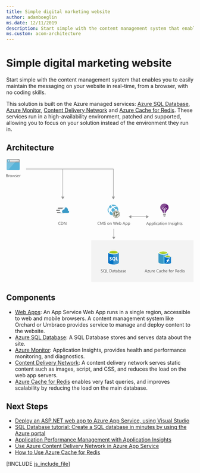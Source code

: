 ```yaml
---
title: Simple digital marketing website
author: adamboeglin
ms.date: 12/11/2019
description: Start simple with the content management system that enables you to easily maintain the messaging on your website in real-time, from a browser, with no coding skills.
ms.custom: acom-architecture
---
```

# Simple digital marketing website

Start simple with the content management system that enables you to easily maintain the messaging on your website in real-time, from a browser, with no coding skills.

This solution is built on the Azure managed services: [Azure SQL Database](/en-us/services/sql-database/), [Azure Monitor](/en-us/services/monitor/), [Content Delivery Network](/en-us/services/cdn/) and [Azure Cache for Redis](/en-us/services/cache/). These services run in a high-availability environment, patched and supported, allowing you to focus on your solution instead of the environment they run in.


## Architecture

<svg class="architecture-diagram" aria-labelledby="digital-marketing-smb" height="413px" viewbox="0 0 629 413" width="629px" xmlns="https://www.w3.org/2000/svg"><title id="digital-marketing-smb">Einfache digitale Marketingwebsite</title><desc>Machen Sie es sich leicht – mit einem Content Management-System, mit dem Sie das Messaging auf Ihrer Website einfach und in Echtzeit in einem Browser verwalten und aktualisieren können, ohne Codekenntnisse zu benötigen.</desc><g fill="none" fill-rule="evenodd" stroke="none" stroke-width="1"><g><polygon fill="#F3F3F3" points="285.19 412.775 628.149 412.775 628.149 272.677 285.19 272.677"></polygon><path d="M475.9077,217.4327 L474.3707,213.2557 C474.3197,213.1197 474.2697,212.9007 474.2207,212.5997 L474.1927,212.5997 C474.1467,212.8777 474.0947,213.0967 474.0347,213.2557 L472.5117,217.4327 L475.9077,217.4327 Z M478.5957,221.2127 L477.3237,221.2127 L476.2847,218.4647 L472.1287,218.4647 L471.1497,221.2127 L469.8727,221.2127 L473.6327,211.4107 L474.8217,211.4107 L478.5957,221.2127 Z" fill="#525252"></path><path d="M481.0073,217.378 L481.0073,218.356 C481.0073,218.935 481.1953,219.426 481.5713,219.828 C481.9473,220.232 482.4253,220.434 483.0033,220.434 C483.6833,220.434 484.2143,220.174 484.6003,219.654 C484.9863,219.135 485.1773,218.412 485.1773,217.487 C485.1773,216.708 484.9973,216.098 484.6383,215.655 C484.2783,215.213 483.7903,214.992 483.1753,214.992 C482.5233,214.992 481.9993,215.219 481.6033,215.672 C481.2063,216.126 481.0073,216.694 481.0073,217.378 M481.0343,220.201 L481.0073,220.201 L481.0073,224.433 L479.8863,224.433 L479.8863,214.213 L481.0073,214.213 L481.0073,215.443 L481.0343,215.443 C481.5863,214.514 482.3933,214.049 483.4543,214.049 C484.3573,214.049 485.0623,214.362 485.5683,214.988 C486.0733,215.615 486.3253,216.455 486.3253,217.508 C486.3253,218.679 486.0413,219.617 485.4723,220.32 C484.9023,221.025 484.1223,221.377 483.1343,221.377 C482.2273,221.377 481.5273,220.985 481.0343,220.201" fill="#525252"></path><path d="M489.2378,217.378 L489.2378,218.356 C489.2378,218.935 489.4258,219.426 489.8018,219.828 C490.1778,220.232 490.6558,220.434 491.2338,220.434 C491.9138,220.434 492.4448,220.174 492.8308,219.654 C493.2168,219.135 493.4078,218.412 493.4078,217.487 C493.4078,216.708 493.2278,216.098 492.8688,215.655 C492.5088,215.213 492.0208,214.992 491.4058,214.992 C490.7538,214.992 490.2298,215.219 489.8338,215.672 C489.4368,216.126 489.2378,216.694 489.2378,217.378 M489.2648,220.201 L489.2378,220.201 L489.2378,224.433 L488.1168,224.433 L488.1168,214.213 L489.2378,214.213 L489.2378,215.443 L489.2648,215.443 C489.8168,214.514 490.6238,214.049 491.6848,214.049 C492.5878,214.049 493.2928,214.362 493.7988,214.988 C494.3038,215.615 494.5558,216.455 494.5558,217.508 C494.5558,218.679 494.2718,219.617 493.7028,220.32 C493.1328,221.025 492.3528,221.377 491.3648,221.377 C490.4578,221.377 489.7578,220.985 489.2648,220.201" fill="#525252"></path><polygon fill="#525252" points="496.347 221.213 497.468 221.213 497.468 210.85 496.347 210.85"></polygon><path d="M499.738,221.213 L500.859,221.213 L500.859,214.213 L499.738,214.213 L499.738,221.213 Z M500.312,212.436 C500.112,212.436 499.941,212.367 499.8,212.231 C499.659,212.094 499.587,211.921 499.587,211.711 C499.587,211.501 499.659,211.327 499.8,211.188 C499.941,211.049 500.112,210.98 500.312,210.98 C500.517,210.98 500.692,211.049 500.835,211.188 C500.979,211.327 501.05,211.501 501.05,211.711 C501.05,211.911 500.979,212.082 500.835,212.224 C500.692,212.365 500.517,212.436 500.312,212.436 Z" fill="#525252"></path><path d="M507.8999,220.8916 C507.3629,221.2146 506.7239,221.3766 505.9859,221.3766 C504.9879,221.3766 504.1829,221.0526 503.5699,220.4026 C502.9569,219.7536 502.6499,218.9116 502.6499,217.8766 C502.6499,216.7236 502.9809,215.7976 503.6419,215.0976 C504.3019,214.3986 505.1839,214.0486 506.2869,214.0486 C506.9019,214.0486 507.4449,214.1626 507.9139,214.3906 L507.9139,215.5386 C507.3939,215.1746 506.8379,214.9926 506.2459,214.9926 C505.5309,214.9926 504.9439,215.2476 504.4859,215.7616 C504.0279,216.2736 503.7979,216.9476 503.7979,217.7816 C503.7979,218.6016 504.0139,219.2486 504.4449,219.7226 C504.8759,220.1966 505.4529,220.4336 506.1769,220.4336 C506.7889,220.4336 507.3629,220.2306 507.8999,219.8256 L507.8999,220.8916 Z" fill="#525252"></path><path d="M513.4858,217.6719 L511.7968,217.9039 C511.2768,217.9779 510.8848,218.1059 510.6208,218.2909 C510.3568,218.4749 510.2238,218.8019 510.2238,219.2719 C510.2238,219.6129 510.3468,219.8929 510.5898,220.1099 C510.8338,220.3249 511.1588,220.4339 511.5638,220.4339 C512.1208,220.4339 512.5798,220.2379 512.9418,219.8499 C513.3038,219.4589 513.4858,218.9659 513.4858,218.3689 L513.4858,217.6719 Z M514.6068,221.2129 L513.4858,221.2129 L513.4858,220.1189 L513.4588,220.1189 C512.9698,220.9579 512.2528,221.3769 511.3038,221.3769 C510.6068,221.3769 510.0618,221.1929 509.6678,220.8229 C509.2728,220.4539 509.0758,219.9639 509.0758,219.3539 C509.0758,218.0459 509.8458,217.2839 511.3858,217.0699 L513.4858,216.7759 C513.4858,215.5869 513.0048,214.9919 512.0428,214.9919 C511.1998,214.9919 510.4388,215.2789 509.7588,215.8539 L509.7588,214.7049 C510.4478,214.2679 511.2408,214.0489 512.1378,214.0489 C513.7838,214.0489 514.6068,214.9189 514.6068,216.6599 L514.6068,221.2129 Z" fill="#525252"></path><path d="M519.9663,221.1446 C519.7013,221.2906 519.3533,221.3636 518.9193,221.3636 C517.6943,221.3636 517.0813,220.6796 517.0813,219.3126 L517.0813,215.1696 L515.8783,215.1696 L515.8783,214.2126 L517.0813,214.2126 L517.0813,212.5036 L518.2023,212.1416 L518.2023,214.2126 L519.9663,214.2126 L519.9663,215.1696 L518.2023,215.1696 L518.2023,219.1146 C518.2023,219.5836 518.2813,219.9186 518.4413,220.1196 C518.6013,220.3196 518.8643,220.4196 519.2343,220.4196 C519.5173,220.4196 519.7613,220.3426 519.9663,220.1876 L519.9663,221.1446 Z" fill="#525252"></path><path d="M521.462,221.213 L522.583,221.213 L522.583,214.213 L521.462,214.213 L521.462,221.213 Z M522.037,212.436 C521.836,212.436 521.666,212.367 521.525,212.231 C521.383,212.094 521.312,211.921 521.312,211.711 C521.312,211.501 521.383,211.327 521.525,211.188 C521.666,211.049 521.836,210.98 522.037,210.98 C522.242,210.98 522.417,211.049 522.56,211.188 C522.704,211.327 522.775,211.501 522.775,211.711 C522.775,211.911 522.704,212.082 522.56,212.224 C522.417,212.365 522.242,212.436 522.037,212.436 Z" fill="#525252"></path><path d="M527.8608,214.9922 C527.1408,214.9922 526.5718,215.2372 526.1518,215.7262 C525.7328,216.2172 525.5228,216.8922 525.5228,217.7542 C525.5228,218.5832 525.7358,219.2372 526.1598,219.7162 C526.5838,220.1942 527.1498,220.4332 527.8608,220.4332 C528.5858,220.4332 529.1428,220.1992 529.5328,219.7292 C529.9228,219.2602 530.1168,218.5932 530.1168,217.7262 C530.1168,216.8512 529.9228,216.1772 529.5328,215.7032 C529.1428,215.2292 528.5858,214.9922 527.8608,214.9922 M527.7788,221.3772 C526.7448,221.3772 525.9198,221.0502 525.3008,220.3962 C524.6828,219.7422 524.3748,218.8752 524.3748,217.7952 C524.3748,216.6192 524.6968,215.7012 525.3398,215.0402 C525.9818,214.3792 526.8488,214.0492 527.9428,214.0492 C528.9868,214.0492 529.8018,214.3702 530.3868,215.0132 C530.9718,215.6552 531.2648,216.5462 531.2648,217.6852 C531.2648,218.8022 530.9508,219.6962 530.3188,220.3692 C529.6868,221.0412 528.8408,221.3772 527.7788,221.3772" fill="#525252"></path><path d="M538.8667,221.2129 L537.7457,221.2129 L537.7457,217.2209 C537.7457,215.7349 537.2037,214.9919 536.1187,214.9919 C535.5577,214.9919 535.0957,215.2029 534.7277,215.6249 C534.3607,216.0459 534.1777,216.5779 534.1777,217.2209 L534.1777,221.2129 L533.0557,221.2129 L533.0557,214.2129 L534.1777,214.2129 L534.1777,215.3749 L534.2047,215.3749 C534.7337,214.4909 535.4997,214.0489 536.5017,214.0489 C537.2667,214.0489 537.8527,214.2959 538.2597,214.7909 C538.6647,215.2849 538.8667,215.9989 538.8667,216.9339 L538.8667,221.2129 Z" fill="#525252"></path><polygon fill="#525252" points="544.965 221.213 546.113 221.213 546.113 211.41 544.965 211.41"></polygon><path d="M554.3511,221.2129 L553.2301,221.2129 L553.2301,217.2209 C553.2301,215.7349 552.6871,214.9919 551.6031,214.9919 C551.0421,214.9919 550.5781,215.2029 550.2111,215.6249 C549.8451,216.0459 549.6621,216.5779 549.6621,217.2209 L549.6621,221.2129 L548.5401,221.2129 L548.5401,214.2129 L549.6621,214.2129 L549.6621,215.3749 L549.6891,215.3749 C550.2171,214.4909 550.9831,214.0489 551.9861,214.0489 C552.7511,214.0489 553.3361,214.2959 553.7421,214.7909 C554.1481,215.2849 554.3511,215.9989 554.3511,216.9339 L554.3511,221.2129 Z" fill="#525252"></path><path d="M556.0386,220.96 L556.0386,219.757 C556.6496,220.208 557.3216,220.434 558.0566,220.434 C559.0406,220.434 559.5326,220.106 559.5326,219.449 C559.5326,219.263 559.4896,219.104 559.4056,218.975 C559.3216,218.844 559.2076,218.73 559.0636,218.629 C558.9206,218.528 558.7516,218.439 558.5586,218.359 C558.3646,218.279 558.1556,218.196 557.9336,218.109 C557.6226,217.986 557.3506,217.862 557.1156,217.736 C556.8806,217.611 556.6846,217.471 556.5276,217.313 C556.3706,217.156 556.2516,216.977 556.1726,216.776 C556.0936,216.576 556.0526,216.341 556.0526,216.072 C556.0526,215.744 556.1286,215.453 556.2786,215.201 C556.4296,214.947 556.6296,214.736 556.8806,214.564 C557.1306,214.395 557.4166,214.266 557.7376,214.179 C558.0596,214.092 558.3906,214.049 558.7316,214.049 C559.3386,214.049 559.8806,214.153 560.3586,214.363 L560.3586,215.498 C559.8446,215.161 559.2516,214.992 558.5816,214.992 C558.3726,214.992 558.1836,215.016 558.0156,215.064 C557.8466,215.111 557.7006,215.179 557.5806,215.266 C557.4606,215.353 557.3666,215.456 557.3006,215.576 C557.2336,215.697 557.2006,215.831 557.2006,215.977 C557.2006,216.159 557.2336,216.312 557.3006,216.435 C557.3666,216.558 557.4636,216.667 557.5916,216.763 C557.7186,216.858 557.8736,216.945 558.0566,217.022 C558.2376,217.1 558.4446,217.185 558.6776,217.275 C558.9876,217.394 559.2656,217.516 559.5116,217.641 C559.7576,217.767 559.9676,217.908 560.1406,218.064 C560.3136,218.223 560.4466,218.403 560.5406,218.608 C560.6346,218.814 560.6816,219.058 560.6816,219.34 C560.6816,219.687 560.6046,219.987 560.4516,220.242 C560.2986,220.497 560.0956,220.709 559.8396,220.878 C559.5846,221.047 559.2906,221.172 558.9586,221.254 C558.6256,221.336 558.2766,221.377 557.9116,221.377 C557.1916,221.377 556.5676,221.238 556.0386,220.96" fill="#525252"></path><path d="M562.404,221.213 L563.525,221.213 L563.525,214.213 L562.404,214.213 L562.404,221.213 Z M562.978,212.436 C562.777,212.436 562.606,212.367 562.464,212.231 C562.324,212.094 562.253,211.921 562.253,211.711 C562.253,211.501 562.324,211.327 562.464,211.188 C562.606,211.049 562.777,210.98 562.978,210.98 C563.183,210.98 563.357,211.049 563.5,211.188 C563.644,211.327 563.716,211.501 563.716,211.711 C563.716,211.911 563.644,212.082 563.5,212.224 C563.357,212.365 563.183,212.436 562.978,212.436 Z" fill="#525252"></path><path d="M570.6479,218.0479 L570.6479,217.0159 C570.6479,216.4599 570.4599,215.9839 570.0839,215.5869 C569.7079,215.1909 569.2399,214.9919 568.6789,214.9919 C567.9859,214.9919 567.4439,215.2439 567.0519,215.7479 C566.6599,216.2509 566.4639,216.9559 566.4639,217.8629 C566.4639,218.6429 566.6519,219.2659 567.0279,219.7329 C567.4039,220.1999 567.9019,220.4339 568.5209,220.4339 C569.1499,220.4339 569.6619,220.2099 570.0559,219.7639 C570.4509,219.3179 570.6479,218.7449 570.6479,218.0479 Z M571.7689,220.6519 C571.7689,223.2229 570.5389,224.5079 568.0779,224.5079 C567.2109,224.5079 566.4549,224.3439 565.8079,224.0159 L565.8079,222.8949 C566.5959,223.3319 567.3479,223.5509 568.0639,223.5509 C569.7869,223.5509 570.6479,222.6349 570.6479,220.8029 L570.6479,220.0369 L570.6209,220.0369 C570.0869,220.9309 569.2849,221.3769 568.2139,221.3769 C567.3429,221.3769 566.6419,221.0669 566.1119,220.4439 C565.5819,219.8219 565.3159,218.9859 565.3159,217.9389 C565.3159,216.7489 565.6009,215.8039 566.1729,215.1019 C566.7459,214.3999 567.5279,214.0489 568.5209,214.0489 C569.4639,214.0489 570.1649,214.4269 570.6209,215.1839 L570.6479,215.1839 L570.6479,214.2129 L571.7689,214.2129 L571.7689,220.6519 Z" fill="#525252"></path><path d="M579.8491,221.2129 L578.7281,221.2129 L578.7281,217.1799 C578.7281,215.7219 578.1851,214.9919 577.1011,214.9919 C576.5541,214.9919 576.0931,215.2029 575.7201,215.6249 C575.3461,216.0459 575.1601,216.5869 575.1601,217.2479 L575.1601,221.2129 L574.0381,221.2129 L574.0381,210.8499 L575.1601,210.8499 L575.1601,215.3749 L575.1871,215.3749 C575.7241,214.4909 576.4901,214.0489 577.4841,214.0489 C579.0601,214.0489 579.8491,214.9989 579.8491,216.8999 L579.8491,221.2129 Z" fill="#525252"></path><path d="M585.2085,221.1446 C584.9435,221.2906 584.5955,221.3636 584.1615,221.3636 C582.9365,221.3636 582.3235,220.6796 582.3235,219.3126 L582.3235,215.1696 L581.1205,215.1696 L581.1205,214.2126 L582.3235,214.2126 L582.3235,212.5036 L583.4445,212.1416 L583.4445,214.2126 L585.2085,214.2126 L585.2085,215.1696 L583.4445,215.1696 L583.4445,219.1146 C583.4445,219.5836 583.5235,219.9186 583.6835,220.1196 C583.8435,220.3196 584.1065,220.4196 584.4765,220.4196 C584.7595,220.4196 585.0035,220.3426 585.2085,220.1876 L585.2085,221.1446 Z" fill="#525252"></path><path d="M586.2808,220.96 L586.2808,219.757 C586.8918,220.208 587.5638,220.434 588.2988,220.434 C589.2828,220.434 589.7748,220.106 589.7748,219.449 C589.7748,219.263 589.7318,219.104 589.6478,218.975 C589.5638,218.844 589.4498,218.73 589.3058,218.629 C589.1628,218.528 588.9938,218.439 588.8008,218.359 C588.6068,218.279 588.3978,218.196 588.1758,218.109 C587.8648,217.986 587.5928,217.862 587.3578,217.736 C587.1228,217.611 586.9268,217.471 586.7698,217.313 C586.6128,217.156 586.4938,216.977 586.4148,216.776 C586.3358,216.576 586.2948,216.341 586.2948,216.072 C586.2948,215.744 586.3708,215.453 586.5208,215.201 C586.6718,214.947 586.8718,214.736 587.1228,214.564 C587.3728,214.395 587.6588,214.266 587.9798,214.179 C588.3018,214.092 588.6328,214.049 588.9738,214.049 C589.5808,214.049 590.1228,214.153 590.6008,214.363 L590.6008,215.498 C590.0868,215.161 589.4938,214.992 588.8238,214.992 C588.6148,214.992 588.4258,215.016 588.2578,215.064 C588.0888,215.111 587.9428,215.179 587.8228,215.266 C587.7028,215.353 587.6088,215.456 587.5428,215.576 C587.4758,215.697 587.4428,215.831 587.4428,215.977 C587.4428,216.159 587.4758,216.312 587.5428,216.435 C587.6088,216.558 587.7058,216.667 587.8338,216.763 C587.9608,216.858 588.1158,216.945 588.2988,217.022 C588.4798,217.1 588.6868,217.185 588.9198,217.275 C589.2298,217.394 589.5078,217.516 589.7538,217.641 C589.9998,217.767 590.2098,217.908 590.3828,218.064 C590.5558,218.223 590.6888,218.403 590.7828,218.608 C590.8768,218.814 590.9238,219.058 590.9238,219.34 C590.9238,219.687 590.8468,219.987 590.6938,220.242 C590.5408,220.497 590.3378,220.709 590.0818,220.878 C589.8268,221.047 589.5328,221.172 589.2008,221.254 C588.8678,221.336 588.5188,221.377 588.1538,221.377 C587.4338,221.377 586.8098,221.238 586.2808,220.96" fill="#525252"></path><path d="M470.4888,376.5078 L468.9508,372.3308 C468.9008,372.1948 468.8508,371.9758 468.8008,371.6748 L468.7728,371.6748 C468.7278,371.9528 468.6758,372.1718 468.6158,372.3308 L467.0918,376.5078 L470.4888,376.5078 Z M473.1758,380.2878 L471.9038,380.2878 L470.8648,377.5398 L466.7088,377.5398 L465.7308,380.2878 L464.4528,380.2878 L468.2128,370.4858 L469.4018,370.4858 L473.1758,380.2878 Z" fill="#525252"></path><polygon fill="#525252" points="479.3481 373.6094 475.2051 379.3314 479.3071 379.3314 479.3071 380.2884 473.5581 380.2884 473.5581 379.9394 477.7011 374.2454 473.9481 374.2454 473.9481 373.2884 479.3481 373.2884"></polygon><path d="M486.4575,380.2881 L485.3365,380.2881 L485.3365,379.1811 L485.3095,379.1811 C484.8445,380.0281 484.1245,380.4521 483.1485,380.4521 C481.4805,380.4521 480.6465,379.4591 480.6465,377.4721 L480.6465,373.2881 L481.7615,373.2881 L481.7615,377.2941 C481.7615,378.7701 482.3265,379.5091 483.4565,379.5091 C484.0035,379.5091 484.4535,379.3081 484.8075,378.9031 C485.1595,378.5011 485.3365,377.9731 485.3365,377.3211 L485.3365,373.2881 L486.4575,373.2881 L486.4575,380.2881 Z" fill="#525252"></path><path d="M492.3706,374.4229 C492.1756,374.2729 491.8916,374.1969 491.5226,374.1969 C491.0446,374.1969 490.6446,374.4229 490.3236,374.8739 C490.0026,375.3249 489.8416,375.9409 489.8416,376.7199 L489.8416,380.2879 L488.7206,380.2879 L488.7206,373.2879 L489.8416,373.2879 L489.8416,374.7309 L489.8686,374.7309 C490.0286,374.2379 490.2716,373.8549 490.5996,373.5789 C490.9286,373.3029 491.2956,373.1649 491.7006,373.1649 C491.9926,373.1649 492.2166,373.1969 492.3706,373.2609 L492.3706,374.4229 Z" fill="#525252"></path><path d="M497.8804,376.1182 C497.8764,375.4712 497.7204,374.9682 497.4124,374.6072 C497.1054,374.2472 496.6774,374.0672 496.1304,374.0672 C495.6024,374.0672 495.1524,374.2572 494.7834,374.6352 C494.4144,375.0132 494.1874,375.5082 494.1004,376.1182 L497.8804,376.1182 Z M499.0284,377.0682 L494.0864,377.0682 C494.1054,377.8472 494.3154,378.4492 494.7154,378.8732 C495.1164,379.2972 495.6684,379.5092 496.3694,379.5092 C497.1584,379.5092 497.8834,379.2492 498.5434,378.7292 L498.5434,379.7822 C497.9284,380.2282 497.1144,380.4522 496.1034,380.4522 C495.1144,380.4522 494.3374,380.1342 493.7724,379.4992 C493.2074,378.8622 492.9244,377.9692 492.9244,376.8152 C492.9244,375.7262 493.2334,374.8392 493.8514,374.1532 C494.4684,373.4672 495.2344,373.1242 496.1514,373.1242 C497.0674,373.1242 497.7764,373.4202 498.2764,374.0132 C498.7784,374.6052 499.0284,375.4282 499.0284,376.4802 L499.0284,377.0682 Z" fill="#525252"></path><path d="M511.3813,379.878 C510.6563,380.261 509.7543,380.452 508.6743,380.452 C507.2793,380.452 506.1633,380.003 505.3243,379.106 C504.4863,378.208 504.0673,377.029 504.0673,375.571 C504.0673,374.004 504.5383,372.736 505.4823,371.771 C506.4253,370.805 507.6213,370.321 509.0703,370.321 C510.0003,370.321 510.7713,370.456 511.3813,370.725 L511.3813,371.948 C510.6803,371.557 509.9043,371.36 509.0573,371.36 C507.9323,371.36 507.0193,371.736 506.3193,372.488 C505.6193,373.24 505.2703,374.245 505.2703,375.503 C505.2703,376.697 505.5973,377.649 506.2513,378.357 C506.9043,379.066 507.7633,379.42 508.8243,379.42 C509.8093,379.42 510.6613,379.201 511.3813,378.764 L511.3813,379.878 Z" fill="#525252"></path><path d="M517.1167,376.7471 L515.4287,376.9791 C514.9087,377.0531 514.5167,377.1811 514.2527,377.3661 C513.9887,377.5501 513.8557,377.8771 513.8557,378.3471 C513.8557,378.6881 513.9777,378.9681 514.2217,379.1851 C514.4657,379.4001 514.7907,379.5091 515.1957,379.5091 C515.7527,379.5091 516.2117,379.3131 516.5737,378.9251 C516.9357,378.5341 517.1167,378.0411 517.1167,377.4441 L517.1167,376.7471 Z M518.2377,380.2881 L517.1167,380.2881 L517.1167,379.1941 L517.0897,379.1941 C516.6017,380.0331 515.8847,380.4521 514.9357,380.4521 C514.2387,380.4521 513.6927,380.2681 513.2997,379.8981 C512.9047,379.5291 512.7077,379.0391 512.7077,378.4291 C512.7077,377.1211 513.4777,376.3591 515.0177,376.1451 L517.1167,375.8511 C517.1167,374.6621 516.6367,374.0671 515.6747,374.0671 C514.8317,374.0671 514.0707,374.3541 513.3907,374.9291 L513.3907,373.7801 C514.0797,373.3431 514.8727,373.1241 515.7697,373.1241 C517.4157,373.1241 518.2377,373.9941 518.2377,375.7351 L518.2377,380.2881 Z" fill="#525252"></path><path d="M525.1216,379.9668 C524.5846,380.2898 523.9456,380.4518 523.2076,380.4518 C522.2096,380.4518 521.4036,380.1278 520.7916,379.4778 C520.1786,378.8288 519.8716,377.9868 519.8716,376.9518 C519.8716,375.7988 520.2026,374.8728 520.8626,374.1728 C521.5236,373.4738 522.4056,373.1238 523.5086,373.1238 C524.1236,373.1238 524.6666,373.2378 525.1356,373.4658 L525.1356,374.6138 C524.6156,374.2498 524.0596,374.0678 523.4676,374.0678 C522.7526,374.0678 522.1656,374.3228 521.7076,374.8368 C521.2496,375.3488 521.0196,376.0228 521.0196,376.8568 C521.0196,377.6768 521.2356,378.3238 521.6666,378.7978 C522.0976,379.2718 522.6746,379.5088 523.3986,379.5088 C524.0106,379.5088 524.5846,379.3058 525.1216,378.9008 L525.1216,379.9668 Z" fill="#525252"></path><path d="M532.6274,380.2881 L531.5064,380.2881 L531.5064,376.2551 C531.5064,374.7971 530.9644,374.0671 529.8794,374.0671 C529.3324,374.0671 528.8724,374.2781 528.4984,374.7001 C528.1254,375.1211 527.9384,375.6621 527.9384,376.3231 L527.9384,380.2881 L526.8164,380.2881 L526.8164,369.9251 L527.9384,369.9251 L527.9384,374.4501 L527.9654,374.4501 C528.5034,373.5661 529.2694,373.1241 530.2624,373.1241 C531.8394,373.1241 532.6274,374.0741 532.6274,375.9751 L532.6274,380.2881 Z" fill="#525252"></path><path d="M539.2173,376.1182 C539.2133,375.4712 539.0573,374.9682 538.7493,374.6072 C538.4423,374.2472 538.0143,374.0672 537.4673,374.0672 C536.9393,374.0672 536.4893,374.2572 536.1203,374.6352 C535.7513,375.0132 535.5243,375.5082 535.4373,376.1182 L539.2173,376.1182 Z M540.3653,377.0682 L535.4233,377.0682 C535.4423,377.8472 535.6523,378.4492 536.0523,378.8732 C536.4533,379.2972 537.0053,379.5092 537.7063,379.5092 C538.4953,379.5092 539.2203,379.2492 539.8803,378.7292 L539.8803,379.7822 C539.2653,380.2282 538.4513,380.4522 537.4403,380.4522 C536.4513,380.4522 535.6743,380.1342 535.1093,379.4992 C534.5443,378.8622 534.2613,377.9692 534.2613,376.8152 C534.2613,375.7262 534.5703,374.8392 535.1883,374.1532 C535.8053,373.4672 536.5713,373.1242 537.4883,373.1242 C538.4043,373.1242 539.1133,373.4202 539.6133,374.0132 C540.1153,374.6052 540.3653,375.4282 540.3653,376.4802 L540.3653,377.0682 Z" fill="#525252"></path><path d="M549.355,370.9092 C549.136,370.7862 548.888,370.7242 548.61,370.7242 C547.827,370.7242 547.434,371.2192 547.434,372.2082 L547.434,373.2882 L549.075,373.2882 L549.075,374.2452 L547.434,374.2452 L547.434,380.2882 L546.32,380.2882 L546.32,374.2452 L545.124,374.2452 L545.124,373.2882 L546.32,373.2882 L546.32,372.1532 C546.32,371.4202 546.532,370.8402 546.956,370.4132 C547.379,369.9872 547.909,369.7742 548.542,369.7742 C548.883,369.7742 549.155,369.8152 549.355,369.8972 L549.355,370.9092 Z" fill="#525252"></path><path d="M553.2856,374.0674 C552.5656,374.0674 551.9966,374.3124 551.5766,374.8014 C551.1576,375.2924 550.9476,375.9674 550.9476,376.8294 C550.9476,377.6584 551.1596,378.3124 551.5836,378.7914 C552.0076,379.2694 552.5746,379.5084 553.2856,379.5084 C554.0106,379.5084 554.5676,379.2744 554.9576,378.8044 C555.3476,378.3354 555.5416,377.6684 555.5416,376.8014 C555.5416,375.9264 555.3476,375.2524 554.9576,374.7784 C554.5676,374.3044 554.0106,374.0674 553.2856,374.0674 M553.2036,380.4524 C552.1696,380.4524 551.3436,380.1254 550.7256,379.4714 C550.1076,378.8174 549.7996,377.9504 549.7996,376.8704 C549.7996,375.6944 550.1206,374.7764 550.7636,374.1154 C551.4056,373.4544 552.2736,373.1244 553.3676,373.1244 C554.4116,373.1244 555.2256,373.4454 555.8116,374.0884 C556.3966,374.7304 556.6896,375.6214 556.6896,376.7604 C556.6896,377.8774 556.3746,378.7714 555.7436,379.4444 C555.1116,380.1164 554.2656,380.4524 553.2036,380.4524" fill="#525252"></path><path d="M562.1313,374.4229 C561.9363,374.2729 561.6523,374.1969 561.2833,374.1969 C560.8053,374.1969 560.4053,374.4229 560.0843,374.8739 C559.7633,375.3249 559.6023,375.9409 559.6023,376.7199 L559.6023,380.2879 L558.4813,380.2879 L558.4813,373.2879 L559.6023,373.2879 L559.6023,374.7309 L559.6293,374.7309 C559.7893,374.2379 560.0323,373.8549 560.3603,373.5789 C560.6893,373.3029 561.0563,373.1649 561.4613,373.1649 C561.7533,373.1649 561.9773,373.1969 562.1313,373.2609 L562.1313,374.4229 Z" fill="#525252"></path><path d="M568.4819,371.5245 L568.4819,375.0795 L570.0409,375.0795 C570.3279,375.0795 570.5929,375.0365 570.8369,374.9495 C571.0809,374.8625 571.2919,374.7385 571.4689,374.5775 C571.6469,374.4155 571.7869,374.2165 571.8859,373.9815 C571.9869,373.7475 572.0369,373.4845 572.0369,373.1925 C572.0369,372.6685 571.8669,372.2585 571.5279,371.9655 C571.1879,371.6705 570.6969,371.5245 570.0539,371.5245 L568.4819,371.5245 Z M574.3609,380.2885 L572.9939,380.2885 L571.3529,377.5405 C571.2029,377.2855 571.0569,377.0675 570.9159,376.8875 C570.7749,376.7075 570.6289,376.5605 570.4819,376.4465 C570.3339,376.3325 570.1739,376.2495 570.0029,376.1965 C569.8329,376.1445 569.6399,376.1185 569.4249,376.1185 L568.4819,376.1185 L568.4819,380.2885 L567.3339,380.2885 L567.3339,370.4855 L570.2589,370.4855 C570.6879,370.4855 571.0839,370.5395 571.4459,370.6455 C571.8079,370.7535 572.1229,370.9165 572.3889,371.1345 C572.6559,371.3535 572.8639,371.6265 573.0139,371.9525 C573.1649,372.2775 573.2399,372.6595 573.2399,373.0965 C573.2399,373.4385 573.1889,373.7525 573.0859,374.0365 C572.9839,374.3215 572.8369,374.5755 572.6489,374.7985 C572.4599,375.0225 572.2319,375.2125 571.9649,375.3705 C571.6989,375.5265 571.3989,375.6485 571.0659,375.7355 L571.0659,375.7625 C571.2299,375.8365 571.3729,375.9195 571.4939,376.0125 C571.6139,376.1055 571.7289,376.2155 571.8379,376.3435 C571.9479,376.4715 572.0559,376.6165 572.1639,376.7785 C572.2699,376.9395 572.3899,377.1285 572.5219,377.3415 L574.3609,380.2885 Z" fill="#525252"></path><path d="M579.645,376.1182 C579.641,375.4712 579.485,374.9682 579.177,374.6072 C578.87,374.2472 578.442,374.0672 577.895,374.0672 C577.367,374.0672 576.917,374.2572 576.548,374.6352 C576.179,375.0132 575.952,375.5082 575.865,376.1182 L579.645,376.1182 Z M580.793,377.0682 L575.851,377.0682 C575.87,377.8472 576.08,378.4492 576.48,378.8732 C576.881,379.2972 577.433,379.5092 578.134,379.5092 C578.923,379.5092 579.648,379.2492 580.308,378.7292 L580.308,379.7822 C579.693,380.2282 578.879,380.4522 577.868,380.4522 C576.879,380.4522 576.102,380.1342 575.537,379.4992 C574.972,378.8622 574.689,377.9692 574.689,376.8152 C574.689,375.7262 574.998,374.8392 575.616,374.1532 C576.233,373.4672 576.999,373.1242 577.916,373.1242 C578.832,373.1242 579.541,373.4202 580.041,374.0132 C580.543,374.6052 580.793,375.4282 580.793,376.4802 L580.793,377.0682 Z" fill="#525252"></path><path d="M587.3423,377.1231 L587.3423,376.0911 C587.3423,375.5251 587.1553,375.0471 586.7813,374.6551 C586.4083,374.2641 585.9343,374.0671 585.3603,374.0671 C584.6763,374.0671 584.1393,374.3181 583.7463,374.8191 C583.3553,375.3201 583.1583,376.0141 583.1583,376.8971 C583.1583,377.7041 583.3473,378.3411 583.7233,378.8081 C584.0993,379.2751 584.6043,379.5091 585.2373,379.5091 C585.8623,379.5091 586.3683,379.2831 586.7583,378.8321 C587.1483,378.3811 587.3423,377.8111 587.3423,377.1231 Z M588.4633,380.2881 L587.3423,380.2881 L587.3423,379.0991 L587.3153,379.0991 C586.7953,380.0011 585.9933,380.4521 584.9083,380.4521 C584.0293,380.4521 583.3263,380.1391 582.8003,379.5131 C582.2743,378.8861 582.0103,378.0321 582.0103,376.9521 C582.0103,375.7951 582.3023,374.8671 582.8853,374.1701 C583.4693,373.4731 584.2453,373.1241 585.2163,373.1241 C586.1783,373.1241 586.8773,373.5021 587.3153,374.2591 L587.3423,374.2591 L587.3423,369.9251 L588.4633,369.9251 L588.4633,380.2881 Z" fill="#525252"></path><path d="M590.733,380.288 L591.854,380.288 L591.854,373.288 L590.733,373.288 L590.733,380.288 Z M591.307,371.511 C591.107,371.511 590.936,371.442 590.794,371.306 C590.654,371.169 590.583,370.996 590.583,370.786 C590.583,370.576 590.654,370.402 590.794,370.263 C590.936,370.124 591.107,370.055 591.307,370.055 C591.512,370.055 591.687,370.124 591.831,370.263 C591.974,370.402 592.045,370.576 592.045,370.786 C592.045,370.986 591.974,371.157 591.831,371.299 C591.687,371.44 591.512,371.511 591.307,371.511 Z" fill="#525252"></path><path d="M593.6997,380.0352 L593.6997,378.8322 C594.3107,379.2832 594.9827,379.5092 595.7167,379.5092 C596.7007,379.5092 597.1927,379.1812 597.1927,378.5242 C597.1927,378.3382 597.1507,378.1792 597.0667,378.0502 C596.9817,377.9192 596.8687,377.8052 596.7247,377.7042 C596.5817,377.6032 596.4127,377.5142 596.2197,377.4342 C596.0247,377.3542 595.8167,377.2712 595.5937,377.1842 C595.2837,377.0612 595.0117,376.9372 594.7767,376.8112 C594.5417,376.6862 594.3457,376.5462 594.1887,376.3882 C594.0317,376.2312 593.9127,376.0522 593.8337,375.8512 C593.7537,375.6512 593.7137,375.4162 593.7137,375.1472 C593.7137,374.8192 593.7887,374.5282 593.9387,374.2762 C594.0897,374.0222 594.2907,373.8112 594.5407,373.6392 C594.7917,373.4702 595.0777,373.3412 595.3987,373.2542 C595.7207,373.1672 596.0517,373.1242 596.3927,373.1242 C596.9997,373.1242 597.5417,373.2282 598.0197,373.4382 L598.0197,374.5732 C597.5057,374.2362 596.9127,374.0672 596.2427,374.0672 C596.0337,374.0672 595.8447,374.0912 595.6757,374.1392 C595.5077,374.1862 595.3617,374.2542 595.2417,374.3412 C595.1207,374.4282 595.0267,374.5312 594.9617,374.6512 C594.8947,374.7722 594.8617,374.9062 594.8617,375.0522 C594.8617,375.2342 594.8947,375.3872 594.9617,375.5102 C595.0267,375.6332 595.1247,375.7422 595.2517,375.8382 C595.3797,375.9332 595.5347,376.0202 595.7167,376.0972 C595.8987,376.1752 596.1057,376.2602 596.3387,376.3502 C596.6487,376.4692 596.9267,376.5912 597.1727,376.7162 C597.4187,376.8422 597.6287,376.9832 597.8017,377.1392 C597.9747,377.2982 598.1077,377.4782 598.2017,377.6832 C598.2947,377.8892 598.3417,378.1332 598.3417,378.4152 C598.3417,378.7622 598.2647,379.0622 598.1127,379.3172 C597.9597,379.5722 597.7567,379.7842 597.5007,379.9532 C597.2457,380.1222 596.9517,380.2472 596.6187,380.3292 C596.2867,380.4112 595.9377,380.4522 595.5727,380.4522 C594.8527,380.4522 594.2287,380.3132 593.6997,380.0352" fill="#525252"></path><path d="M1.1484,56.0635 L1.1484,59.5905 L2.7074,59.5905 C3.3814,59.5905 3.9044,59.4315 4.2754,59.1125 C4.6474,58.7925 4.8334,58.3555 4.8334,57.7995 C4.8334,56.6425 4.0444,56.0635 2.4674,56.0635 L1.1484,56.0635 Z M1.1484,51.8665 L1.1484,55.0315 L2.3244,55.0315 C2.9534,55.0315 3.4474,54.8795 3.8074,54.5775 C4.1674,54.2735 4.3474,53.8465 4.3474,53.2945 C4.3474,52.3425 3.7214,51.8665 2.4674,51.8665 L1.1484,51.8665 Z M0.0004,60.6295 L0.0004,50.8275 L2.7894,50.8275 C3.6364,50.8275 4.3094,51.0345 4.8054,51.4495 C5.3024,51.8645 5.5504,52.4045 5.5504,53.0695 C5.5504,53.6255 5.4004,54.1085 5.0994,54.5185 C4.7984,54.9285 4.3844,55.2205 3.8554,55.3935 L3.8554,55.4205 C4.5164,55.4985 5.0444,55.7485 5.4414,56.1685 C5.8374,56.5905 6.0364,57.1385 6.0364,57.8135 C6.0364,58.6525 5.7354,59.3315 5.1334,59.8505 C4.5324,60.3705 3.7734,60.6295 2.8574,60.6295 L0.0004,60.6295 Z" fill="#525252"></path><path d="M11.5254,54.7647 C11.3294,54.6147 11.0464,54.5387 10.6774,54.5387 C10.1994,54.5387 9.7994,54.7647 9.4784,55.2157 C9.1564,55.6667 8.9964,56.2827 8.9964,57.0617 L8.9964,60.6297 L7.8754,60.6297 L7.8754,53.6297 L8.9964,53.6297 L8.9964,55.0727 L9.0234,55.0727 C9.1834,54.5797 9.4264,54.1967 9.7544,53.9207 C10.0834,53.6447 10.4494,53.5067 10.8554,53.5067 C11.1474,53.5067 11.3704,53.5387 11.5254,53.6027 L11.5254,54.7647 Z" fill="#525252"></path><path d="M15.5654,54.4092 C14.8454,54.4092 14.2754,54.6542 13.8564,55.1432 C13.4374,55.6342 13.2274,56.3092 13.2274,57.1712 C13.2274,58.0002 13.4394,58.6542 13.8634,59.1332 C14.2874,59.6112 14.8544,59.8502 15.5654,59.8502 C16.2904,59.8502 16.8474,59.6162 17.2364,59.1462 C17.6264,58.6772 17.8214,58.0102 17.8214,57.1432 C17.8214,56.2682 17.6264,55.5942 17.2364,55.1202 C16.8474,54.6462 16.2904,54.4092 15.5654,54.4092 M15.4834,60.7942 C14.4484,60.7942 13.6234,60.4672 13.0054,59.8132 C12.3874,59.1592 12.0794,58.2922 12.0794,57.2122 C12.0794,56.0362 12.4004,55.1182 13.0434,54.4572 C13.6854,53.7962 14.5534,53.4662 15.6474,53.4662 C16.6904,53.4662 17.5054,53.7872 18.0914,54.4302 C18.6764,55.0722 18.9694,55.9632 18.9694,57.1022 C18.9694,58.2192 18.6544,59.1132 18.0234,59.7862 C17.3914,60.4582 16.5454,60.7942 15.4834,60.7942" fill="#525252"></path><path d="M29.5791,53.6299 L27.4801,60.6299 L26.3181,60.6299 L24.8761,55.6189 C24.8211,55.4279 24.7851,55.2109 24.7671,54.9699 L24.7391,54.9699 C24.7251,55.1339 24.6781,55.3459 24.5961,55.6059 L23.0301,60.6299 L21.9091,60.6299 L19.7901,53.6299 L20.9661,53.6299 L22.4151,58.8939 C22.4601,59.0529 22.4931,59.2629 22.5111,59.5229 L22.5651,59.5229 C22.5791,59.3219 22.6201,59.1079 22.6881,58.8799 L24.3021,53.6299 L25.3271,53.6299 L26.7761,58.9069 C26.8221,59.0759 26.8561,59.2849 26.8791,59.5359 L26.9331,59.5359 C26.9431,59.3589 26.9811,59.1489 27.0501,58.9069 L28.4721,53.6299 L29.5791,53.6299 Z" fill="#525252"></path><path d="M30.4541,60.377 L30.4541,59.174 C31.0651,59.625 31.7371,59.851 32.4711,59.851 C33.4551,59.851 33.9471,59.523 33.9471,58.866 C33.9471,58.68 33.9051,58.521 33.8211,58.392 C33.7361,58.261 33.6221,58.147 33.4791,58.046 C33.3351,57.945 33.1671,57.856 32.9731,57.776 C32.7791,57.696 32.5711,57.613 32.3481,57.526 C32.0371,57.403 31.7661,57.279 31.5311,57.153 C31.2961,57.028 31.1001,56.888 30.9431,56.73 C30.7861,56.573 30.6671,56.394 30.5871,56.193 C30.5081,55.993 30.4681,55.758 30.4681,55.489 C30.4681,55.161 30.5431,54.87 30.6931,54.618 C30.8441,54.364 31.0441,54.153 31.2951,53.981 C31.5451,53.812 31.8311,53.683 32.1531,53.596 C32.4741,53.509 32.8061,53.466 33.1471,53.466 C33.7531,53.466 34.2961,53.57 34.7741,53.78 L34.7741,54.915 C34.2591,54.578 33.6671,54.409 32.9971,54.409 C32.7871,54.409 32.5981,54.433 32.4301,54.481 C32.2611,54.528 32.1161,54.596 31.9961,54.683 C31.8751,54.77 31.7811,54.873 31.7151,54.993 C31.6491,55.114 31.6161,55.248 31.6161,55.394 C31.6161,55.576 31.6491,55.729 31.7151,55.852 C31.7811,55.975 31.8781,56.084 32.0061,56.18 C32.1331,56.275 32.2881,56.362 32.4711,56.439 C32.6531,56.517 32.8601,56.602 33.0931,56.692 C33.4031,56.811 33.6811,56.933 33.9271,57.058 C34.1731,57.184 34.3821,57.325 34.5561,57.481 C34.7291,57.64 34.8621,57.82 34.9551,58.025 C35.0491,58.231 35.0961,58.475 35.0961,58.757 C35.0961,59.104 35.0191,59.404 34.8671,59.659 C34.7141,59.914 34.5101,60.126 34.2551,60.295 C33.9991,60.464 33.7051,60.589 33.3731,60.671 C33.0401,60.753 32.6921,60.794 32.3271,60.794 C31.6071,60.794 30.9831,60.655 30.4541,60.377" fill="#525252"></path><path d="M41.2959,56.46 C41.2919,55.813 41.1349,55.31 40.8279,54.949 C40.5199,54.589 40.0929,54.409 39.5459,54.409 C39.0169,54.409 38.5679,54.599 38.1989,54.977 C37.8299,55.355 37.6019,55.85 37.5159,56.46 L41.2959,56.46 Z M42.4439,57.41 L37.5019,57.41 C37.5199,58.189 37.7299,58.791 38.1309,59.215 C38.5319,59.639 39.0839,59.851 39.7849,59.851 C40.5739,59.851 41.2979,59.591 41.9589,59.071 L41.9589,60.124 C41.3439,60.57 40.5299,60.794 39.5189,60.794 C38.5299,60.794 37.7529,60.476 37.1879,59.841 C36.6229,59.204 36.3399,58.311 36.3399,57.157 C36.3399,56.068 36.6489,55.181 37.2659,54.495 C37.8839,53.809 38.6499,53.466 39.5669,53.466 C40.4829,53.466 41.1909,53.762 41.6919,54.355 C42.1939,54.947 42.4439,55.77 42.4439,56.822 L42.4439,57.41 Z" fill="#525252"></path><path d="M47.79,54.7647 C47.594,54.6147 47.311,54.5387 46.942,54.5387 C46.464,54.5387 46.064,54.7647 45.743,55.2157 C45.421,55.6667 45.261,56.2827 45.261,57.0617 L45.261,60.6297 L44.14,60.6297 L44.14,53.6297 L45.261,53.6297 L45.261,55.0727 L45.288,55.0727 C45.448,54.5797 45.691,54.1967 46.019,53.9207 C46.348,53.6447 46.714,53.5067 47.12,53.5067 C47.412,53.5067 47.635,53.5387 47.79,53.6027 L47.79,54.7647 Z" fill="#525252"></path><path d="M181.7822,220.5801 C181.0572,220.9631 180.1552,221.1541 179.0752,221.1541 C177.6802,221.1541 176.5642,220.7051 175.7252,219.8081 C174.8872,218.9101 174.4682,217.7311 174.4682,216.2731 C174.4682,214.7061 174.9392,213.4381 175.8832,212.4731 C176.8262,211.5071 178.0222,211.0231 179.4712,211.0231 C180.4012,211.0231 181.1712,211.1581 181.7822,211.4271 L181.7822,212.6501 C181.0802,212.2591 180.3052,212.0621 179.4582,212.0621 C178.3322,212.0621 177.4202,212.4381 176.7202,213.1901 C176.0202,213.9421 175.6712,214.9471 175.6712,216.2051 C175.6712,217.3991 175.9982,218.3511 176.6522,219.0591 C177.3052,219.7681 178.1632,220.1221 179.2252,220.1221 C180.2102,220.1221 181.0622,219.9031 181.7822,219.4661 L181.7822,220.5801 Z" fill="#525252"></path><path d="M184.9268,212.2266 L184.9268,219.9516 L186.3898,219.9516 C187.6748,219.9516 188.6758,219.6076 189.3908,218.9186 C190.1058,218.2306 190.4638,217.2556 190.4638,215.9936 C190.4638,213.4826 189.1288,212.2266 186.4578,212.2266 L184.9268,212.2266 Z M183.7788,220.9906 L183.7788,211.1876 L186.4858,211.1876 C189.9398,211.1876 191.6668,212.7806 191.6668,215.9656 C191.6668,217.4786 191.1878,218.6946 190.2278,219.6136 C189.2688,220.5316 187.9848,220.9906 186.3758,220.9906 L183.7788,220.9906 Z" fill="#525252"></path><path d="M201.4971,220.9903 L200.0891,220.9903 L195.0441,213.1773 C194.9161,212.9803 194.8111,212.7753 194.7291,212.5613 L194.6881,212.5613 C194.7251,212.7713 194.7431,213.2193 194.7431,213.9083 L194.7431,220.9903 L193.5951,220.9903 L193.5951,211.1873 L195.0851,211.1873 L199.9931,218.8783 C200.1981,219.1973 200.3301,219.4163 200.3901,219.5343 L200.4171,219.5343 C200.3721,219.2523 200.3491,218.7703 200.3491,218.0923 L200.3491,211.1873 L201.4971,211.1873 L201.4971,220.9903 Z" fill="#525252"></path><path d="M313.6782,220.4112 C312.9532,220.7942 312.0512,220.9852 310.9712,220.9852 C309.5762,220.9852 308.4592,220.5362 307.6212,219.6392 C306.7822,218.7412 306.3642,217.5622 306.3642,216.1042 C306.3642,214.5372 306.8352,213.2692 307.7792,212.3042 C308.7222,211.3382 309.9182,210.8542 311.3672,210.8542 C312.2972,210.8542 313.0672,210.9892 313.6782,211.2582 L313.6782,212.4812 C312.9762,212.0902 312.2012,211.8932 311.3542,211.8932 C310.2282,211.8932 309.3162,212.2692 308.6162,213.0212 C307.9162,213.7732 307.5672,214.7782 307.5672,216.0362 C307.5672,217.2302 307.8942,218.1822 308.5472,218.8902 C309.2012,219.5992 310.0592,219.9532 311.1212,219.9532 C312.1062,219.9532 312.9572,219.7342 313.6782,219.2972 L313.6782,220.4112 Z" fill="#525252"></path><path d="M325.6685,220.8213 L324.5265,220.8213 L324.5265,214.2453 C324.5265,213.7253 324.5585,213.0903 324.6225,212.3383 L324.5955,212.3383 C324.4855,212.7803 324.3875,213.0963 324.3015,213.2883 L320.9515,220.8213 L320.3915,220.8213 L317.0485,213.3423 C316.9525,213.1243 316.8545,212.7893 316.7545,212.3383 L316.7275,212.3383 C316.7635,212.7293 316.7815,213.3703 316.7815,214.2593 L316.7815,220.8213 L315.6745,220.8213 L315.6745,211.0183 L317.1915,211.0183 L320.1995,217.8543 C320.4325,218.3793 320.5825,218.7703 320.6505,219.0303 L320.6915,219.0303 C320.8875,218.4923 321.0445,218.0923 321.1635,217.8273 L324.2325,211.0183 L325.6685,211.0183 L325.6685,220.8213 Z" fill="#525252"></path><path d="M327.7876,220.4248 L327.7876,219.0708 C327.9416,219.2078 328.1286,219.3308 328.3446,219.4408 C328.5606,219.5498 328.7886,219.6418 329.0276,219.7178 C329.2666,219.7918 329.5076,219.8508 329.7496,219.8918 C329.9906,219.9328 330.2146,219.9528 330.4196,219.9528 C331.1256,219.9528 331.6526,219.8218 332.0016,219.5598 C332.3496,219.2978 332.5246,218.9208 332.5246,218.4288 C332.5246,218.1638 332.4666,217.9348 332.3496,217.7378 C332.2336,217.5418 332.0736,217.3628 331.8686,217.2018 C331.6636,217.0398 331.4206,216.8848 331.1406,216.7368 C330.8596,216.5888 330.5586,216.4328 330.2346,216.2688 C329.8926,216.0958 329.5736,215.9198 329.2776,215.7418 C328.9806,215.5648 328.7246,215.3678 328.5056,215.1538 C328.2866,214.9408 328.1146,214.6968 327.9886,214.4268 C327.8636,214.1548 327.8016,213.8368 327.8016,213.4728 C327.8016,213.0268 327.8986,212.6378 328.0956,212.3078 C328.2906,211.9768 328.5486,211.7038 328.8676,211.4898 C329.1856,211.2768 329.5506,211.1158 329.9576,211.0118 C330.3656,210.9068 330.7816,210.8548 331.2056,210.8548 C332.1716,210.8548 332.8756,210.9708 333.3176,211.2028 L333.3176,212.4948 C332.7386,212.0938 331.9956,211.8938 331.0896,211.8938 C330.8386,211.8938 330.5876,211.9198 330.3376,211.9718 C330.0866,212.0248 329.8626,212.1108 329.6676,212.2288 C329.4716,212.3468 329.3116,212.4998 329.1886,212.6868 C329.0656,212.8728 329.0046,213.1018 329.0046,213.3698 C329.0046,213.6208 329.0516,213.8368 329.1436,214.0198 C329.2376,214.2018 329.3756,214.3678 329.5586,214.5188 C329.7396,214.6688 329.9626,214.8148 330.2246,214.9558 C330.4866,215.0978 330.7886,215.2518 331.1306,215.4208 C331.4806,215.5938 331.8136,215.7768 332.1286,215.9678 C332.4426,216.1588 332.7186,216.3708 332.9556,216.6038 C333.1916,216.8358 333.3806,217.0938 333.5186,217.3758 C333.6586,217.6578 333.7276,217.9828 333.7276,218.3468 C333.7276,218.8298 333.6336,219.2388 333.4436,219.5728 C333.2556,219.9088 332.9996,220.1808 332.6786,220.3908 C332.3566,220.6008 331.9866,220.7518 331.5676,220.8448 C331.1476,220.9388 330.7066,220.9858 330.2416,220.9858 C330.0866,220.9858 329.8946,220.9728 329.6676,220.9478 C329.4386,220.9228 329.2066,220.8858 328.9706,220.8388 C328.7326,220.7898 328.5086,220.7318 328.2966,220.6608 C328.0846,220.5898 327.9146,220.5118 327.7876,220.4248" fill="#525252"></path><path d="M342.3755,214.6006 C341.6545,214.6006 341.0855,214.8456 340.6665,215.3346 C340.2465,215.8256 340.0375,216.5006 340.0375,217.3626 C340.0375,218.1916 340.2495,218.8456 340.6735,219.3246 C341.0975,219.8026 341.6645,220.0416 342.3755,220.0416 C343.1005,220.0416 343.6565,219.8076 344.0465,219.3376 C344.4365,218.8686 344.6315,218.2016 344.6315,217.3346 C344.6315,216.4596 344.4365,215.7856 344.0465,215.3116 C343.6565,214.8376 343.1005,214.6006 342.3755,214.6006 M342.2935,220.9856 C341.2585,220.9856 340.4335,220.6586 339.8145,220.0046 C339.1975,219.3506 338.8895,218.4836 338.8895,217.4036 C338.8895,216.2276 339.2105,215.3096 339.8535,214.6486 C340.4955,213.9876 341.3635,213.6576 342.4575,213.6576 C343.5005,213.6576 344.3155,213.9786 344.9005,214.6216 C345.4865,215.2636 345.7795,216.1546 345.7795,217.2936 C345.7795,218.4106 345.4645,219.3046 344.8325,219.9776 C344.2015,220.6496 343.3545,220.9856 342.2935,220.9856" fill="#525252"></path><path d="M353.3813,220.8213 L352.2603,220.8213 L352.2603,216.8293 C352.2603,215.3433 351.7173,214.6003 350.6333,214.6003 C350.0723,214.6003 349.6093,214.8113 349.2413,215.2333 C348.8753,215.6543 348.6923,216.1863 348.6923,216.8293 L348.6923,220.8213 L347.5703,220.8213 L347.5703,213.8213 L348.6923,213.8213 L348.6923,214.9833 L348.7193,214.9833 C349.2473,214.0993 350.0133,213.6573 351.0163,213.6573 C351.7813,213.6573 352.3663,213.9043 352.7733,214.3993 C353.1783,214.8933 353.3813,215.6073 353.3813,216.5423 L353.3813,220.8213 Z" fill="#525252"></path><path d="M371.1001,211.0186 L368.3311,220.8216 L366.9851,220.8216 L364.9681,213.6576 C364.8811,213.3516 364.8291,213.0196 364.8111,212.6596 L364.7841,212.6596 C364.7561,212.9966 364.6971,213.3246 364.6061,213.6436 L362.5761,220.8216 L361.2431,220.8216 L358.3711,211.0186 L359.6361,211.0186 L361.7211,218.5386 C361.8071,218.8526 361.8621,219.1806 361.8851,219.5226 L361.9191,219.5226 C361.9421,219.2816 362.0121,218.9536 362.1311,218.5386 L364.2981,211.0186 L365.3991,211.0186 L367.4771,218.5926 C367.5491,218.8526 367.6041,219.1586 367.6411,219.5086 L367.6681,219.5086 C367.6861,219.2716 367.7471,218.9566 367.8531,218.5656 L369.8561,211.0186 L371.1001,211.0186 Z" fill="#525252"></path><path d="M376.5483,216.6514 C376.5433,216.0044 376.3873,215.5014 376.0793,215.1404 C375.7723,214.7804 375.3453,214.6004 374.7983,214.6004 C374.2693,214.6004 373.8203,214.7904 373.4513,215.1684 C373.0823,215.5464 372.8543,216.0414 372.7683,216.6514 L376.5483,216.6514 Z M377.6963,217.6014 L372.7543,217.6014 C372.7723,218.3804 372.9823,218.9824 373.3833,219.4064 C373.7833,219.8304 374.3353,220.0424 375.0373,220.0424 C375.8253,220.0424 376.5503,219.7824 377.2113,219.2624 L377.2113,220.3154 C376.5963,220.7614 375.7823,220.9854 374.7713,220.9854 C373.7813,220.9854 373.0043,220.6674 372.4403,220.0324 C371.8743,219.3954 371.5923,218.5024 371.5923,217.3484 C371.5923,216.2594 371.9013,215.3724 372.5183,214.6864 C373.1363,214.0004 373.9023,213.6574 374.8193,213.6574 C375.7353,213.6574 376.4433,213.9534 376.9443,214.5464 C377.4453,215.1384 377.6963,215.9614 377.6963,217.0134 L377.6963,217.6014 Z" fill="#525252"></path><path d="M380.5132,216.9864 L380.5132,217.9644 C380.5132,218.5434 380.7002,219.0344 381.0762,219.4364 C381.4522,219.8404 381.9302,220.0424 382.5092,220.0424 C383.1882,220.0424 383.7202,219.7824 384.1052,219.2624 C384.4912,218.7434 384.6832,218.0204 384.6832,217.0954 C384.6832,216.3164 384.5022,215.7064 384.1432,215.2634 C383.7832,214.8214 383.2952,214.6004 382.6802,214.6004 C382.0282,214.6004 381.5042,214.8274 381.1082,215.2804 C380.7112,215.7344 380.5132,216.3024 380.5132,216.9864 M380.5402,219.8094 L380.5132,219.8094 L380.5132,220.8214 L379.3922,220.8214 L379.3922,210.4584 L380.5132,210.4584 L380.5132,215.0514 L380.5402,215.0514 C381.0912,214.1224 381.8982,213.6574 382.9602,213.6574 C383.8582,213.6574 384.5612,213.9704 385.0692,214.5964 C385.5772,215.2234 385.8312,216.0634 385.8312,217.1164 C385.8312,218.2874 385.5462,219.2254 384.9772,219.9284 C384.4072,220.6334 383.6272,220.9854 382.6392,220.9854 C381.7132,220.9854 381.0142,220.5934 380.5402,219.8094" fill="#525252"></path><path d="M396.5093,217.0411 L394.9713,212.8641 C394.9203,212.7281 394.8703,212.5091 394.8213,212.2081 L394.7933,212.2081 C394.7473,212.4861 394.6953,212.7051 394.6363,212.8641 L393.1123,217.0411 L396.5093,217.0411 Z M399.1963,220.8211 L397.9243,220.8211 L396.8853,218.0731 L392.7293,218.0731 L391.7513,220.8211 L390.4733,220.8211 L394.2333,211.0191 L395.4223,211.0191 L399.1963,220.8211 Z" fill="#525252"></path><path d="M401.6089,216.9864 L401.6089,217.9644 C401.6089,218.5434 401.7959,219.0344 402.1719,219.4364 C402.5479,219.8404 403.0259,220.0424 403.6049,220.0424 C404.2839,220.0424 404.8159,219.7824 405.2009,219.2624 C405.5869,218.7434 405.7789,218.0204 405.7789,217.0954 C405.7789,216.3164 405.5979,215.7064 405.2389,215.2634 C404.8789,214.8214 404.3909,214.6004 403.7759,214.6004 C403.1239,214.6004 402.5999,214.8274 402.2039,215.2804 C401.8069,215.7344 401.6089,216.3024 401.6089,216.9864 M401.6359,219.8094 L401.6089,219.8094 L401.6089,224.0414 L400.4879,224.0414 L400.4879,213.8214 L401.6089,213.8214 L401.6089,215.0514 L401.6359,215.0514 C402.1869,214.1224 402.9939,213.6574 404.0559,213.6574 C404.9589,213.6574 405.6629,213.9704 406.1689,214.5964 C406.6739,215.2234 406.9269,216.0634 406.9269,217.1164 C406.9269,218.2874 406.6419,219.2254 406.0729,219.9284 C405.5029,220.6334 404.7229,220.9854 403.7349,220.9854 C402.8279,220.9854 402.1289,220.5934 401.6359,219.8094" fill="#525252"></path><path d="M409.8394,216.9864 L409.8394,217.9644 C409.8394,218.5434 410.0264,219.0344 410.4024,219.4364 C410.7784,219.8404 411.2564,220.0424 411.8354,220.0424 C412.5144,220.0424 413.0464,219.7824 413.4314,219.2624 C413.8174,218.7434 414.0094,218.0204 414.0094,217.0954 C414.0094,216.3164 413.8284,215.7064 413.4694,215.2634 C413.1094,214.8214 412.6214,214.6004 412.0064,214.6004 C411.3544,214.6004 410.8304,214.8274 410.4344,215.2804 C410.0374,215.7344 409.8394,216.3024 409.8394,216.9864 M409.8664,219.8094 L409.8394,219.8094 L409.8394,224.0414 L408.7184,224.0414 L408.7184,213.8214 L409.8394,213.8214 L409.8394,215.0514 L409.8664,215.0514 C410.4174,214.1224 411.2244,213.6574 412.2864,213.6574 C413.1894,213.6574 413.8934,213.9704 414.3994,214.5964 C414.9044,215.2234 415.1574,216.0634 415.1574,217.1164 C415.1574,218.2874 414.8724,219.2254 414.3034,219.9284 C413.7334,220.6334 412.9534,220.9854 411.9654,220.9854 C411.0584,220.9854 410.3594,220.5934 409.8664,219.8094" fill="#525252"></path><path d="M317.7676,379.9092 L317.7676,378.5552 C317.9226,378.6922 318.1086,378.8152 318.3246,378.9252 C318.5406,379.0342 318.7686,379.1262 319.0086,379.2022 C319.2476,379.2762 319.4876,379.3352 319.7296,379.3762 C319.9716,379.4172 320.1946,379.4372 320.3996,379.4372 C321.1056,379.4372 321.6336,379.3062 321.9816,379.0442 C322.3306,378.7822 322.5046,378.4052 322.5046,377.9132 C322.5046,377.6482 322.4466,377.4192 322.3306,377.2222 C322.2146,377.0262 322.0536,376.8472 321.8486,376.6862 C321.6436,376.5242 321.4006,376.3692 321.1206,376.2212 C320.8406,376.0732 320.5386,375.9172 320.2146,375.7532 C319.8726,375.5802 319.5546,375.4042 319.2576,375.2262 C318.9616,375.0492 318.7046,374.8522 318.4856,374.6382 C318.2666,374.4252 318.0946,374.1812 317.9696,373.9112 C317.8436,373.6392 317.7816,373.3212 317.7816,372.9572 C317.7816,372.5112 317.8796,372.1222 318.0756,371.7922 C318.2706,371.4612 318.5286,371.1882 318.8476,370.9742 C319.1666,370.7612 319.5306,370.6002 319.9376,370.4962 C320.3456,370.3912 320.7616,370.3392 321.1856,370.3392 C322.1516,370.3392 322.8556,370.4552 323.2976,370.6872 L323.2976,371.9792 C322.7196,371.5782 321.9756,371.3782 321.0696,371.3782 C320.8186,371.3782 320.5676,371.4042 320.3176,371.4562 C320.0666,371.5092 319.8436,371.5952 319.6476,371.7132 C319.4516,371.8312 319.2916,371.9842 319.1686,372.1712 C319.0456,372.3572 318.9846,372.5862 318.9846,372.8542 C318.9846,373.1052 319.0316,373.3212 319.1246,373.5042 C319.2176,373.6862 319.3556,373.8522 319.5386,374.0032 C319.7206,374.1532 319.9426,374.2992 320.2046,374.4402 C320.4666,374.5822 320.7686,374.7362 321.1106,374.9052 C321.4616,375.0782 321.7936,375.2612 322.1086,375.4522 C322.4226,375.6432 322.6986,375.8552 322.9346,376.0882 C323.1726,376.3202 323.3596,376.5782 323.4996,376.8602 C323.6386,377.1422 323.7076,377.4672 323.7076,377.8312 C323.7076,378.3142 323.6126,378.7232 323.4246,379.0572 C323.2346,379.3932 322.9796,379.6652 322.6586,379.8752 C322.3376,380.0852 321.9676,380.2362 321.5476,380.3292 C321.1286,380.4232 320.6866,380.4702 320.2216,380.4702 C320.0666,380.4702 319.8756,380.4572 319.6476,380.4322 C319.4196,380.4072 319.1866,380.3702 318.9506,380.3232 C318.7136,380.2742 318.4886,380.2162 318.2766,380.1452 C318.0646,380.0742 317.8946,379.9962 317.7676,379.9092" fill="#525252"></path><path d="M329.6958,371.378 C328.6668,371.378 327.8298,371.749 327.1868,372.492 C326.5448,373.235 326.2228,374.21 326.2228,375.418 C326.2228,376.621 326.5358,377.594 327.1598,378.337 C327.7888,379.07 328.6068,379.438 329.6138,379.438 C330.6898,379.438 331.5378,379.087 332.1568,378.385 C332.7768,377.683 333.0868,376.701 333.0868,375.439 C333.0868,374.14 332.7858,373.14 332.1838,372.438 C331.5828,371.732 330.7538,371.378 329.6958,371.378 M329.6138,380.47 C328.2288,380.47 327.1148,380.012 326.2708,379.096 C325.4368,378.18 325.0198,376.988 325.0198,375.521 C325.0198,373.94 325.4468,372.682 326.2988,371.747 C327.1558,370.809 328.3148,370.339 329.7778,370.339 C331.1278,370.339 332.2168,370.795 333.0458,371.706 C333.8758,372.617 334.2898,373.81 334.2898,375.281 C334.2898,376.881 333.8658,378.146 333.0178,379.075 C332.8178,379.299 332.6038,379.49 332.3758,379.649 L335.1308,381.625 L333.0458,381.625 L331.1998,380.244 C330.7168,380.395 330.1878,380.47 329.6138,380.47" fill="#525252"></path><polygon fill="#525252" points="341.3032 380.3057 336.2172 380.3057 336.2172 370.5027 337.3652 370.5027 337.3652 379.2667 341.3032 379.2667"></polygon><path d="M347.7905,371.542 L347.7905,379.267 L349.2535,379.267 C350.5385,379.267 351.5395,378.923 352.2545,378.234 C352.9705,377.546 353.3275,376.571 353.3275,375.309 C353.3275,372.798 351.9925,371.542 349.3215,371.542 L347.7905,371.542 Z M346.6425,380.306 L346.6425,370.503 L349.3495,370.503 C352.8045,370.503 354.5305,372.096 354.5305,375.281 C354.5305,376.794 354.0515,378.01 353.0925,378.929 C352.1325,379.847 350.8495,380.306 349.2395,380.306 L346.6425,380.306 Z" fill="#525252"></path><path d="M360.1978,376.7647 L358.5098,376.9967 C357.9898,377.0707 357.5978,377.1987 357.3338,377.3837 C357.0698,377.5677 356.9368,377.8947 356.9368,378.3647 C356.9368,378.7057 357.0588,378.9857 357.3028,379.2027 C357.5468,379.4177 357.8718,379.5267 358.2768,379.5267 C358.8338,379.5267 359.2928,379.3307 359.6548,378.9427 C360.0168,378.5517 360.1978,378.0587 360.1978,377.4617 L360.1978,376.7647 Z M361.3188,380.3057 L360.1978,380.3057 L360.1978,379.2117 L360.1708,379.2117 C359.6828,380.0507 358.9658,380.4697 358.0168,380.4697 C357.3198,380.4697 356.7738,380.2857 356.3808,379.9157 C355.9858,379.5467 355.7888,379.0567 355.7888,378.4467 C355.7888,377.1387 356.5588,376.3767 358.0988,376.1627 L360.1978,375.8687 C360.1978,374.6797 359.7178,374.0847 358.7558,374.0847 C357.9128,374.0847 357.1518,374.3717 356.4718,374.9467 L356.4718,373.7977 C357.1608,373.3607 357.9538,373.1417 358.8508,373.1417 C360.4968,373.1417 361.3188,374.0117 361.3188,375.7527 L361.3188,380.3057 Z" fill="#525252"></path><path d="M366.6782,380.2373 C366.4142,380.3833 366.0662,380.4563 365.6322,380.4563 C364.4072,380.4563 363.7932,379.7723 363.7932,378.4053 L363.7932,374.2623 L362.5902,374.2623 L362.5902,373.3053 L363.7932,373.3053 L363.7932,371.5963 L364.9142,371.2343 L364.9142,373.3053 L366.6782,373.3053 L366.6782,374.2623 L364.9142,374.2623 L364.9142,378.2073 C364.9142,378.6763 364.9942,379.0113 365.1542,379.2123 C365.3142,379.4123 365.5772,379.5123 365.9472,379.5123 C366.2302,379.5123 366.4732,379.4353 366.6782,379.2803 L366.6782,380.2373 Z" fill="#525252"></path><path d="M372.0649,376.7647 L370.3769,376.9967 C369.8569,377.0707 369.4649,377.1987 369.2009,377.3837 C368.9369,377.5677 368.8039,377.8947 368.8039,378.3647 C368.8039,378.7057 368.9259,378.9857 369.1699,379.2027 C369.4139,379.4177 369.7389,379.5267 370.1439,379.5267 C370.7009,379.5267 371.1599,379.3307 371.5219,378.9427 C371.8839,378.5517 372.0649,378.0587 372.0649,377.4617 L372.0649,376.7647 Z M373.1859,380.3057 L372.0649,380.3057 L372.0649,379.2117 L372.0379,379.2117 C371.5499,380.0507 370.8329,380.4697 369.8839,380.4697 C369.1869,380.4697 368.6409,380.2857 368.2479,379.9157 C367.8529,379.5467 367.6559,379.0567 367.6559,378.4467 C367.6559,377.1387 368.4259,376.3767 369.9659,376.1627 L372.0649,375.8687 C372.0649,374.6797 371.5849,374.0847 370.6229,374.0847 C369.7799,374.0847 369.0189,374.3717 368.3389,374.9467 L368.3389,373.7977 C369.0279,373.3607 369.8209,373.1417 370.7179,373.1417 C372.3639,373.1417 373.1859,374.0117 373.1859,375.7527 L373.1859,380.3057 Z" fill="#525252"></path><path d="M376.4194,376.4707 L376.4194,377.4487 C376.4194,378.0277 376.6074,378.5187 376.9834,378.9207 C377.3594,379.3247 377.8374,379.5267 378.4154,379.5267 C379.0954,379.5267 379.6264,379.2667 380.0124,378.7467 C380.3974,378.2277 380.5894,377.5047 380.5894,376.5797 C380.5894,375.8007 380.4094,375.1907 380.0494,374.7477 C379.6904,374.3057 379.2014,374.0847 378.5864,374.0847 C377.9354,374.0847 377.4104,374.3117 377.0144,374.7647 C376.6174,375.2187 376.4194,375.7867 376.4194,376.4707 M376.4464,379.2937 L376.4194,379.2937 L376.4194,380.3057 L375.2984,380.3057 L375.2984,369.9427 L376.4194,369.9427 L376.4194,374.5357 L376.4464,374.5357 C376.9984,373.6067 377.8054,373.1417 378.8664,373.1417 C379.7654,373.1417 380.4674,373.4547 380.9764,374.0807 C381.4834,374.7077 381.7374,375.5477 381.7374,376.6007 C381.7374,377.7717 381.4534,378.7097 380.8834,379.4127 C380.3144,380.1177 379.5344,380.4697 378.5454,380.4697 C377.6204,380.4697 376.9214,380.0777 376.4464,379.2937" fill="#525252"></path><path d="M387.2339,376.7647 L385.5459,376.9967 C385.0259,377.0707 384.6339,377.1987 384.3699,377.3837 C384.1059,377.5677 383.9729,377.8947 383.9729,378.3647 C383.9729,378.7057 384.0949,378.9857 384.3389,379.2027 C384.5829,379.4177 384.9079,379.5267 385.3129,379.5267 C385.8699,379.5267 386.3289,379.3307 386.6909,378.9427 C387.0529,378.5517 387.2339,378.0587 387.2339,377.4617 L387.2339,376.7647 Z M388.3549,380.3057 L387.2339,380.3057 L387.2339,379.2117 L387.2069,379.2117 C386.7189,380.0507 386.0019,380.4697 385.0529,380.4697 C384.3559,380.4697 383.8099,380.2857 383.4169,379.9157 C383.0219,379.5467 382.8249,379.0567 382.8249,378.4467 C382.8249,377.1387 383.5949,376.3767 385.1349,376.1627 L387.2339,375.8687 C387.2339,374.6797 386.7539,374.0847 385.7919,374.0847 C384.9489,374.0847 384.1879,374.3717 383.5079,374.9467 L383.5079,373.7977 C384.1969,373.3607 384.9899,373.1417 385.8869,373.1417 C387.5329,373.1417 388.3549,374.0117 388.3549,375.7527 L388.3549,380.3057 Z" fill="#525252"></path><path d="M390.0435,380.0528 L390.0435,378.8498 C390.6545,379.3008 391.3265,379.5268 392.0605,379.5268 C393.0445,379.5268 393.5365,379.1988 393.5365,378.5418 C393.5365,378.3558 393.4945,378.1968 393.4105,378.0678 C393.3255,377.9368 393.2125,377.8228 393.0685,377.7218 C392.9255,377.6208 392.7565,377.5318 392.5635,377.4518 C392.3685,377.3718 392.1605,377.2888 391.9375,377.2018 C391.6275,377.0788 391.3555,376.9548 391.1205,376.8288 C390.8855,376.7038 390.6895,376.5638 390.5325,376.4058 C390.3755,376.2488 390.2565,376.0698 390.1775,375.8688 C390.0975,375.6688 390.0575,375.4338 390.0575,375.1648 C390.0575,374.8368 390.1325,374.5458 390.2825,374.2938 C390.4335,374.0398 390.6345,373.8288 390.8845,373.6568 C391.1355,373.4878 391.4215,373.3588 391.7425,373.2718 C392.0645,373.1848 392.3955,373.1418 392.7365,373.1418 C393.3435,373.1418 393.8855,373.2458 394.3635,373.4558 L394.3635,374.5908 C393.8495,374.2538 393.2565,374.0848 392.5865,374.0848 C392.3775,374.0848 392.1885,374.1088 392.0195,374.1568 C391.8515,374.2038 391.7055,374.2718 391.5855,374.3588 C391.4645,374.4458 391.3705,374.5488 391.3055,374.6688 C391.2385,374.7898 391.2055,374.9238 391.2055,375.0698 C391.2055,375.2518 391.2385,375.4048 391.3055,375.5278 C391.3705,375.6508 391.4685,375.7598 391.5955,375.8558 C391.7235,375.9508 391.8785,376.0378 392.0605,376.1148 C392.2425,376.1928 392.4495,376.2778 392.6825,376.3678 C392.9925,376.4868 393.2705,376.6088 393.5165,376.7338 C393.7625,376.8598 393.9725,377.0008 394.1455,377.1568 C394.3185,377.3158 394.4515,377.4958 394.5455,377.7008 C394.6385,377.9068 394.6855,378.1508 394.6855,378.4328 C394.6855,378.7798 394.6085,379.0798 394.4565,379.3348 C394.3035,379.5898 394.1005,379.8018 393.8445,379.9708 C393.5895,380.1398 393.2955,380.2648 392.9625,380.3468 C392.6305,380.4288 392.2815,380.4698 391.9165,380.4698 C391.1965,380.4698 390.5725,380.3308 390.0435,380.0528" fill="#525252"></path><path d="M400.8853,376.1358 C400.8813,375.4888 400.7253,374.9858 400.4173,374.6248 C400.1103,374.2648 399.6823,374.0848 399.1353,374.0848 C398.6073,374.0848 398.1573,374.2748 397.7883,374.6528 C397.4193,375.0308 397.1923,375.5258 397.1053,376.1358 L400.8853,376.1358 Z M402.0333,377.0858 L397.0913,377.0858 C397.1103,377.8648 397.3203,378.4668 397.7203,378.8908 C398.1213,379.3148 398.6733,379.5268 399.3743,379.5268 C400.1633,379.5268 400.8883,379.2668 401.5483,378.7468 L401.5483,379.7998 C400.9333,380.2458 400.1193,380.4698 399.1083,380.4698 C398.1193,380.4698 397.3423,380.1518 396.7773,379.5168 C396.2123,378.8798 395.9293,377.9868 395.9293,376.8328 C395.9293,375.7438 396.2383,374.8568 396.8563,374.1708 C397.4733,373.4848 398.2393,373.1418 399.1563,373.1418 C400.0723,373.1418 400.7813,373.4378 401.2813,374.0308 C401.7833,374.6228 402.0333,375.4458 402.0333,376.4978 L402.0333,377.0858 Z" fill="#525252"></path><path d="M1.4814,10.6133 L1.4814,33.2753 C1.4814,36.4163 2.6014,37.5383 5.7394,37.5383 L40.8484,37.5383 C43.9844,37.5383 45.1064,36.4163 45.1064,33.2753 L45.1064,10.6133 L1.4814,10.6133 Z" fill="#59B3D8"></path><path d="M45.106,11.4424 L45.106,4.3384 C45.106,1.1974 43.985,0.0764 40.848,0.0764 L5.739,0.0764 C2.602,0.0764 1.481,1.1974 1.481,4.3384 L1.481,11.4424 L45.106,11.4424 Z" fill="#9FA0A1"></path><path d="M39.6523,-5.68434189e-14 L5.7383,-5.68434189e-14 C2.6013,-5.68434189e-14 1.4813,1.122 1.4813,4.263 L1.4813,11.441 L29.0453,11.441 L39.6523,-5.68434189e-14 Z" fill="#B2B3B4"></path><path d="M5.7393,37.5371 L5.1413,37.5371 C2.4533,37.3881 1.4813,36.1901 1.4813,33.2741 L1.4813,11.4391 L29.0463,11.4391 L5.7393,37.5371 Z" fill="#7AC2E0"></path><polygon fill="#FBFBFB" points="12.388 8.076 42.268 8.076 42.268 4.262 12.388 4.262"></polygon><path d="M7.1572,1.9434 C9.5092,1.9434 11.4152,3.8514 11.4152,6.2064 C11.4152,8.5594 9.5092,10.4684 7.1572,10.4684 C4.8052,10.4684 2.8992,8.5594 2.8992,6.2064 C2.8992,3.8514 4.8052,1.9434 7.1572,1.9434" fill="#59B3D8"></path><polygon fill="#FBFBFB" points="11.4175 5.6836 7.1595 5.6836 8.5785 4.2636 8.5785 3.8146 7.1595 3.8146 4.9185 6.2826 7.1595 8.6006 8.5785 8.6006 8.5785 8.0776 7.1595 6.6566 11.4175 6.6566"></polygon><path d="M358.0669,188.7862 C367.9039,188.7862 375.8789,180.7332 375.8789,170.8002 C375.8789,160.8662 367.9039,152.8122 358.0669,152.8122 C348.2289,152.8122 340.2549,160.8662 340.2549,170.8002 C340.2549,180.7332 348.2289,188.7862 358.0669,188.7862" fill="#FFFFFF"></path><path d="M346.3647,165.9971 C347.3257,165.6471 348.3737,165.5601 349.3337,165.8221 C349.5087,165.5601 349.7697,165.3861 349.9447,165.1241 C351.6037,163.3781 353.3497,161.8931 354.9217,160.8461 C353.0007,158.8381 351.3417,156.8291 350.1197,154.7331 C349.0717,155.2581 348.0237,155.8691 347.0627,156.5671 C346.3647,157.1791 345.7537,157.7021 345.1417,158.4011 C344.8807,159.7981 344.7937,162.5921 346.3647,165.9971" fill="#59B3D8"></path><path d="M357.4526,159.2745 C362.3426,156.6555 366.6206,156.6555 369.4146,157.0035 C366.1836,154.2975 362.0796,152.9005 357.9756,152.9005 C356.1426,152.9005 354.3086,153.1625 352.4746,153.7735 C354.1346,155.6945 355.7936,157.5285 357.4526,159.2745" fill="#59B3D8"></path><path d="M343.9204,174.3789 C342.4364,172.3709 342.4364,169.7519 343.9204,167.8309 C342.6974,164.8619 342.7854,162.4169 343.2224,160.6709 C339.1174,166.6949 338.9434,174.8159 343.3094,181.0149 C343.3964,179.1819 343.6584,177.0859 344.3574,174.8159 C344.1824,174.7289 344.0954,174.5539 343.9204,174.3789" fill="#59B3D8"></path><path d="M360.771,162.6787 C362.867,164.7747 364.875,166.6957 366.708,168.2667 C368.367,167.3067 370.462,167.7427 371.685,169.2277 C372.558,170.3627 372.645,171.7597 372.209,172.8947 C373.606,174.0297 374.567,174.7287 375.265,175.2517 C376.662,170.1007 375.702,164.3377 372.209,159.7977 C372.122,159.7097 372.035,159.6227 372.035,159.5347 C371.685,159.6227 367.145,159.2737 360.771,162.6787" fill="#59B3D8"></path><path d="M370.9868,174.7276 C369.3278,176.0376 366.8828,175.6876 365.5728,174.0296 C364.6998,172.8066 364.6128,171.3226 365.1358,170.0126 C362.8668,168.2666 360.5078,166.2576 358.2388,164.2496 L358.0638,164.0756 L358.2388,164.2496 C356.7548,165.2096 355.1818,166.5196 353.5238,168.0036 C353.3488,168.1786 353.0878,168.4416 352.9128,168.6156 C353.7858,170.3616 353.6978,172.4566 352.6508,174.0296 C352.9998,174.2906 353.2608,174.5526 353.6108,174.8146 C355.2698,176.1236 356.9288,177.1716 358.4138,178.0456 C359.9848,177.0846 361.9928,177.3466 363.1288,178.8316 C363.4768,179.2676 363.6518,179.7916 363.7398,180.2286 C368.1918,181.5386 371.4238,181.1016 372.5578,180.8396 C373.4308,179.6176 374.0428,178.3076 374.5658,176.9106 C373.8678,176.4736 372.7328,175.6876 370.9868,174.4656 C371.1608,174.5526 371.0738,174.6406 370.9868,174.7276" fill="#59B3D8"></path><path d="M362.6938,183.8955 C361.1218,185.1185 358.9388,184.7685 357.7158,183.1975 C357.1928,182.4115 356.9308,181.5385 357.0178,180.6655 C355.2718,179.7915 353.5258,178.7445 351.7798,177.3465 C351.2558,176.9105 350.8188,176.5615 350.2958,176.1245 C349.5088,176.4735 348.6358,176.5615 347.7628,176.5615 C346.5408,179.7915 346.3658,182.7605 346.5408,184.6815 C349.7708,187.3875 353.8758,188.7855 357.9788,188.7855 C361.8208,188.7855 365.5748,187.5625 368.8048,185.1185 C369.3298,184.6815 369.8528,184.2455 370.3778,183.8085 C368.5438,183.8085 366.1858,183.7205 363.4798,183.1095 C363.3048,183.2845 363.0428,183.6335 362.6938,183.8955" fill="#59B3D8"></path><path d="M369.104,197.5049 C362.302,197.5049 356.769,191.9769 356.769,185.1799 C356.769,178.3839 362.302,172.8559 369.104,172.8559 C375.906,172.8559 381.44,178.3839 381.44,185.1799 C381.44,191.9769 375.906,197.5049 369.104,197.5049" fill="#747A64"></path><path d="M369.104,172.377 C362.039,172.377 356.291,178.12 356.291,185.18 C356.291,192.24 362.039,197.983 369.104,197.983 C376.169,197.983 381.918,192.24 381.918,185.18 C381.918,178.12 376.169,172.377 369.104,172.377 M369.104,173.334 C375.653,173.334 380.961,178.638 380.961,185.18 C380.961,191.723 375.653,197.026 369.104,197.026 C362.556,197.026 357.248,191.723 357.248,185.18 C357.248,178.638 362.556,173.334 369.104,173.334" fill="#FFFFFF"></path><path d="M369.1753,184.9024 C369.1753,184.9024 367.2803,185.0364 365.3993,183.5994 C363.5263,182.1704 364.1113,179.0354 364.1113,179.0354 C364.1113,179.0354 367.2873,178.8154 368.4873,180.8804 C369.4683,182.5704 369.1753,184.9024 369.1753,184.9024" fill="#FFFFFF"></path><path d="M369.9692,185.5352 C369.9692,185.5352 369.6192,182.8722 370.9602,181.5222 C372.3012,180.1722 374.7942,180.1342 374.7942,180.1342 C374.7942,180.1342 375.0492,182.6082 374.1902,183.9012 C373.2862,185.2622 371.9132,185.5252 369.9692,185.5352" fill="#FFFFFF"></path><path d="M369.394,186.4161 C369.394,186.4161 367.415,184.8101 365.231,185.7861 C362.774,186.8851 362.623,188.8181 362.623,188.8181 C362.623,188.8181 364.498,190.1551 366.825,189.2561 C369.15,188.3561 369.394,186.4161 369.394,186.4161" fill="#FFFFFF"></path><path d="M374.7427,191.1631 C374.7057,190.3951 374.4607,189.4171 373.6817,188.4251 C371.9877,186.2661 369.7957,186.1831 369.7957,186.1831 C369.7957,186.1831 371.6227,187.5611 372.6687,189.5541 C373.2897,190.7361 373.1967,191.7841 373.0187,192.4401 C371.7507,193.1591 370.2857,193.5711 368.7227,193.5711 C363.8977,193.5711 359.9867,189.6601 359.9867,184.8361 C359.9867,180.0121 363.8977,176.1011 368.7227,176.1011 C373.5477,176.1011 377.4597,180.0121 377.4597,184.8361 C377.4597,187.3261 376.4157,189.5711 374.7427,191.1631 M369.1197,174.8361 C363.3927,174.8361 358.7517,179.4741 358.7517,185.1951 C358.7517,190.9161 363.3927,195.5551 369.1197,195.5551 C374.8457,195.5551 379.4877,190.9161 379.4877,185.1951 C379.4877,179.4741 374.8457,174.8361 369.1197,174.8361" fill="#FFFFFF"></path><polygon fill="#7A7A7A" points="526.19 186.694 535.304 186.694 535.304 183.765 526.19 183.765"></polygon><polygon fill="#7A7A7A" points="526.1899 189.8828 529.0279 192.8988 532.3799 192.8988 535.2179 189.8828"></polygon><path d="M535.9058,166.1055 C535.9058,165.3315 535.3048,164.6405 534.4448,164.6405 C533.6718,164.6405 532.9828,165.3315 532.9828,166.1055 L532.9828,167.5705 L534.4448,167.5705 C535.2188,167.5705 535.9058,166.8805 535.9058,166.1055" fill="#68217A"></path><path d="M526.6216,167.5703 L528.0826,167.5703 L528.0826,166.1053 C527.9966,165.3313 527.3946,164.6403 526.6216,164.6403 C525.8486,164.6403 525.1586,165.2443 525.1586,166.1053 C525.1586,166.8813 525.8486,167.5703 526.6216,167.5703" fill="#68217A"></path><path d="M532.9839,166.1055 C532.9839,165.3305 533.6709,164.6405 534.4459,164.6405 C535.3049,164.6405 535.9079,165.3305 535.9079,166.1055 C535.9079,166.8795 535.2199,167.5705 534.4459,167.5705 L532.9839,167.5705 L532.9839,166.1055 Z M526.6219,164.6405 C527.3949,164.6405 527.9969,165.3305 528.0829,166.1055 L528.0829,167.5705 L526.6219,167.5705 C525.8479,167.5705 525.1589,166.8795 525.1589,166.1055 C525.1589,165.2435 525.8479,164.6405 526.6219,164.6405 Z" fill="#68217A"></path><path d="M544.5923,162.4873 L544.5923,162.2283 C544.5923,157.9073 542.1763,154.0723 538.5713,151.8923 L527.4473,163.0383 C528.8263,163.4063 529.8033,164.6593 529.8033,166.1053 L529.8033,167.5703 L531.2653,167.5703 L531.2653,166.1053 C531.2653,164.3833 532.7263,162.9193 534.4463,162.9193 C536.1653,162.9193 537.6273,164.3833 537.6273,166.1053 C537.6273,167.8283 536.1653,169.2933 534.4463,169.2933 L532.9843,169.2933 L532.9843,180.2343 L531.2653,180.2343 L531.2653,169.2933 L529.8033,169.2933 L529.8033,180.1483 L528.0833,180.1483 L528.0833,169.2933 L526.6213,169.2933 C525.1853,169.2933 523.9423,168.2663 523.5663,166.9263 L520.0003,170.4993 C519.2903,169.8033 518.7343,169.0983 518.2873,168.4063 C518.9013,169.3593 519.7263,170.3373 520.8603,171.2743 C523.0963,173.2563 525.4173,178.5963 525.7613,180.1483 L526.0193,180.6653 L535.1333,180.6653 L535.3923,180.1483 C535.7363,178.5963 538.1433,173.2563 540.2923,171.3603 C545.1943,167.2253 544.5923,162.6593 544.5923,162.4873" fill="#68217A"></path><path d="M526.6206,169.293 L528.0826,169.293 L528.0826,180.647 L529.8026,180.647 L529.8026,169.293 L531.2646,169.293 L531.2646,180.634 L532.9826,180.634 L532.9826,169.293 L534.4446,169.293 C536.1646,169.293 537.6266,167.828 537.6266,166.105 C537.6266,164.382 536.1646,162.918 534.4446,162.918 C532.7246,162.918 531.2646,164.382 531.2646,166.105 L531.2646,167.57 L529.8026,167.57 L529.8026,166.105 C529.8026,164.658 528.8256,163.406 527.4466,163.038 L523.5646,166.926 C523.9406,168.267 525.1836,169.293 526.6206,169.293 Z M532.9826,166.105 C532.9826,165.33 533.6716,164.641 534.4446,164.641 C535.3056,164.641 535.9076,165.33 535.9076,166.105 C535.9076,166.88 535.2196,167.57 534.4446,167.57 L532.9826,167.57 L532.9826,166.105 Z M526.6206,164.641 C527.3936,164.641 527.9956,165.33 528.0826,166.105 L528.0826,167.57 L526.6206,167.57 C525.8476,167.57 525.1586,166.88 525.1586,166.105 C525.1586,165.243 525.8476,164.641 526.6206,164.641 Z" fill="#CEBAD3"></path><path d="M523.5669,166.9258 C523.4929,166.6608 523.4409,166.3888 523.4409,166.1048 C523.4409,164.3818 524.8159,162.9178 526.6229,162.9178 C526.9119,162.9178 527.1839,162.9668 527.4479,163.0368 L538.5719,151.8918 L538.4689,151.8298 C538.2559,151.7028 538.0429,151.5788 537.8249,151.4638 C537.5259,151.3108 537.2249,151.1638 536.9149,151.0318 C536.8729,151.0148 536.8309,150.9978 536.7879,150.9818 C535.2959,150.3668 533.6649,150.0158 531.9529,149.9938 C531.7809,149.7368 527.8259,150.0808 527.8259,150.0808 C521.5479,150.8558 516.6479,156.1118 516.6479,162.2278 C516.6479,162.2478 516.6389,162.3308 516.6299,162.4618 L516.6299,162.4748 C516.6269,162.5168 516.6259,162.5718 516.6229,162.6228 C516.6209,162.6608 516.6189,162.6968 516.6179,162.7408 C516.6169,162.7918 516.6179,162.8548 516.6169,162.9138 C516.6169,162.9698 516.6159,163.0238 516.6169,163.0848 C516.6179,163.1488 516.6209,163.2218 516.6239,163.2918 C516.6269,163.3608 516.6299,163.4288 516.6329,163.5018 C516.6389,163.5788 516.6459,163.6608 516.6529,163.7438 C516.6609,163.8218 516.6679,163.8998 516.6759,163.9818 C516.6869,164.0718 516.6999,164.1678 516.7139,164.2648 C516.7259,164.3468 516.7389,164.4298 516.7549,164.5158 C516.7719,164.6208 516.7939,164.7308 516.8159,164.8428 C516.8329,164.9258 516.8519,165.0098 516.8719,165.0968 C516.8999,165.2178 516.9309,165.3418 516.9649,165.4688 C516.9879,165.5498 517.0129,165.6338 517.0389,165.7168 C517.0799,165.8548 517.1239,165.9928 517.1719,166.1348 C517.1999,166.2108 517.2299,166.2888 517.2589,166.3658 C517.3169,166.5208 517.3769,166.6758 517.4459,166.8338 C517.4739,166.9018 517.5079,166.9698 517.5389,167.0388 C517.6169,167.2078 517.6969,167.3798 517.7889,167.5548 C517.8189,167.6108 517.8519,167.6678 517.8819,167.7238 C517.9859,167.9118 518.0919,168.1008 518.2129,168.2918 C518.2359,168.3298 518.2629,168.3678 518.2879,168.4048 C518.7339,169.0978 519.2919,169.8038 520.0019,170.4978 L523.5669,166.9258 Z" fill="#875094"></path><path d="M523.4399,166.1055 C523.4399,166.3885 523.4929,166.6615 523.5659,166.9265 L527.4479,163.0385 C527.1839,162.9675 526.9109,162.9175 526.6219,162.9175 C524.8149,162.9175 523.4399,164.3815 523.4399,166.1055" fill="#D6C5D9"></path><path d="M197.7627,166.7871 L174.6207,166.7871 C174.1597,166.7861 173.7177,166.6021 173.3917,166.2761 C173.0657,165.9501 172.8827,165.5091 172.8807,165.0481 C172.8827,164.5871 173.0657,164.1441 173.3917,163.8181 C173.7177,163.4931 174.1597,163.3091 174.6207,163.3081 L197.7627,163.3081 C198.2237,163.3091 198.6657,163.4931 198.9917,163.8181 C199.3177,164.1441 199.5007,164.5871 199.5027,165.0481 C199.5007,165.5091 199.3177,165.9501 198.9917,166.2761 C198.6657,166.6021 198.2237,166.7861 197.7627,166.7871" fill="#7A7A7A"></path><path d="M193.064,181.3164 L171.664,181.3164 C171.203,181.3154 170.761,181.1314 170.435,180.8054 C170.109,180.4794 169.925,180.0384 169.924,179.5774 C169.925,179.1164 170.109,178.6734 170.435,178.3474 C170.761,178.0224 171.203,177.8384 171.664,177.8374 L193.064,177.8374 C193.525,177.8384 193.967,178.0224 194.293,178.3474 C194.619,178.6734 194.803,179.1164 194.804,179.5774 C194.803,180.0384 194.619,180.4794 194.293,180.8054 C193.967,181.1314 193.525,181.3154 193.064,181.3164" fill="#7A7A7A"></path><path d="M190.542,174.2696 L169.141,174.2696 C168.679,174.2686 168.237,174.0846 167.912,173.7586 C167.585,173.4326 167.402,172.9916 167.4,172.5306 C167.402,172.0696 167.585,171.6266 167.911,171.3006 C168.237,170.9756 168.679,170.7916 169.14,170.7906 L190.541,170.7906 C191.002,170.7916 191.443,170.9756 191.77,171.3006 C192.095,171.6266 192.279,172.0696 192.28,172.5306 C192.279,172.9916 192.096,173.4326 191.77,173.7576 C191.444,174.0836 191.003,174.2676 190.542,174.2696" fill="#7A7A7A"></path><path d="M210.8989,177.5743 C210.9049,177.0893 210.8159,176.6063 210.6349,176.1563 C210.4549,175.7053 210.1869,175.2943 209.8479,174.9463 C209.5079,174.5993 209.1039,174.3223 208.6569,174.1313 C208.2109,173.9403 207.7309,173.8393 207.2449,173.8343 L206.7229,173.8343 C206.9359,172.9793 207.0519,172.1033 207.0699,171.2233 C207.0589,168.6423 206.0289,166.1713 204.2049,164.3453 C202.3799,162.5203 199.9079,161.4903 197.3269,161.4793 C195.2979,161.5043 193.3249,162.1503 191.6749,163.3333 C190.0249,164.5163 188.7789,166.1773 188.1049,168.0923 C187.3979,167.8853 186.6669,167.7673 185.9299,167.7433 C182.1899,167.7433 179.3179,170.7883 179.3179,174.5293 C179.3179,178.2703 182.2759,181.3153 185.9299,181.3153 L207.4189,181.3153 C209.4199,181.0543 210.8989,179.4883 210.8989,177.5743" fill="#3999C6"></path><path d="M189.4102,181.2286 C188.4722,180.3436 187.8332,179.1876 187.5842,177.9226 C186.8002,174.2686 188.9752,170.7016 192.5422,169.9176 C193.2852,169.7596 194.0512,169.7296 194.8042,169.8316 C194.9422,168.1576 195.5222,166.5506 196.4852,165.1746 C197.4482,163.7986 198.7602,162.7046 200.2852,162.0006 C199.3272,161.6946 198.3322,161.5186 197.3272,161.4796 C195.2982,161.5036 193.3252,162.1506 191.6752,163.3326 C190.0252,164.5166 188.7792,166.1766 188.1052,168.0916 C187.3982,167.8846 186.6672,167.7676 185.9302,167.7436 C182.1892,167.7436 179.3182,170.7886 179.3182,174.5296 C179.3182,178.2706 182.2762,181.3156 185.9302,181.3156 L189.4102,181.2286 Z" fill="#FFFFFF"></path><path d="M341.9556,313.212 L341.9556,347.408 C341.9556,350.932 349.8606,353.885 359.6726,353.885 L359.6726,313.212 L341.9556,313.212 Z" fill="#0072C5"></path><path d="M359.4829,353.8848 L359.7679,353.8848 C369.5799,353.8848 377.4859,351.0278 377.4859,347.4078 L377.4859,313.2118 L359.4829,313.2118 L359.4829,353.8848 Z" fill="#0072C5"></path><path d="M359.2915,353.8848 L359.5765,353.8848 C369.4825,353.8848 377.5795,351.0268 377.5795,347.4068 L377.5795,313.1158 L359.3865,313.1158 L359.2915,353.8848 Z" fill="#3A93CE"></path><path d="M377.4829,313.2129 C377.4829,316.7369 369.5769,319.6899 359.7659,319.6899 C349.9549,319.6899 342.0489,316.8319 342.0489,313.2129 C342.0489,309.5929 349.9549,306.7349 359.7659,306.7349 C369.5769,306.7349 377.4829,309.6889 377.4829,313.2129" fill="#FFFFFF"></path><path d="M373.8647,312.8301 C373.8647,315.2121 367.5787,317.1171 359.7677,317.1171 C351.9567,317.1171 345.6707,315.2121 345.6707,312.8301 C345.6707,310.4491 351.9567,308.5441 359.7677,308.5441 C367.5787,308.5441 373.8647,310.4491 373.8647,312.8301" fill="#7FB900"></path><path d="M370.9126,315.4024 C372.7226,314.6404 373.8646,313.7834 373.8646,312.8304 C373.8646,310.4494 367.5786,308.5444 359.7676,308.5444 C351.9566,308.5444 345.6706,310.4494 345.6706,312.8304 C345.6706,313.7834 346.8126,314.7354 348.6226,315.4024 C351.1946,314.3544 355.2906,313.7834 359.7676,313.7834 C364.2446,313.7834 368.3406,314.4494 370.9126,315.4024" fill="#B7D332"></path><path d="M354.0513,336.9287 C354.0513,337.9767 353.6703,338.8337 352.9083,339.4057 C352.1463,339.9777 351.0993,340.2627 349.6703,340.2627 C348.5273,340.2627 347.5743,340.0727 346.8123,339.5957 L346.8123,337.1187 C347.6693,337.8817 348.7173,338.2627 349.7653,338.2627 C350.2413,338.2627 350.7173,338.1667 351.0033,337.9767 C351.2893,337.7857 351.3843,337.5007 351.3843,337.1187 C351.3843,336.7387 351.2893,336.4527 351.0033,336.2627 C350.7173,335.9767 350.1463,335.6907 349.2883,335.3097 C347.5743,334.5477 346.7173,333.4047 346.7173,332.0717 C346.7173,331.0237 347.0983,330.2617 347.8603,329.6897 C348.6223,329.1177 349.5743,328.7377 350.8133,328.7377 C351.8613,328.7377 352.8133,328.9277 353.5753,329.2137 L353.5753,331.5947 C352.8133,331.1177 351.9553,330.8327 351.0033,330.8327 C350.5273,330.8327 350.1463,330.9277 349.8613,331.1177 C349.5743,331.3097 349.4793,331.5947 349.4793,331.9757 C349.4793,332.3577 349.5743,332.6427 349.8613,332.8327 C350.0513,333.0237 350.5273,333.3097 351.2893,333.6907 C352.3373,334.1667 353.0993,334.6427 353.5753,335.2147 C353.8613,335.5957 354.0513,336.1667 354.0513,336.9287" fill="#FFFFFF"></path><path d="M366.1499,334.4522 C366.1499,335.7862 365.8649,336.9292 365.2929,337.8822 C364.7209,338.8342 363.8639,339.5012 362.7209,339.8822 L365.9599,342.9302 L362.7209,342.9302 L360.4349,340.3582 C359.4829,340.3582 358.5299,340.0722 357.7679,339.5962 C357.0049,339.1202 356.3389,338.4532 355.9589,337.5962 C355.4819,336.7382 355.2919,335.7862 355.2919,334.7382 C355.2919,333.5962 355.4819,332.5482 355.9589,331.5952 C356.4339,330.6422 357.1009,329.9752 357.9589,329.4992 C358.8159,329.0232 359.7679,328.7372 360.9119,328.7372 C361.9589,328.7372 362.9119,328.9282 363.6729,329.4042 C364.5309,329.8802 365.1019,330.5472 365.5789,331.4042 C365.9599,332.3572 366.1499,333.3092 366.1499,334.4522 M363.4829,334.5482 C363.4829,333.4042 363.1969,332.5482 362.7209,331.8812 C362.2449,331.2142 361.5779,330.9282 360.7209,330.9282 C359.8639,330.9282 359.1009,331.2142 358.6259,331.8812 C358.0529,332.5482 357.8629,333.4042 357.8629,334.5482 C357.8629,335.5962 358.1489,336.5482 358.6259,337.2152 C359.1009,337.8822 359.8639,338.1672 360.7209,338.1672 C361.5779,338.1672 362.2449,337.8822 362.8159,337.2152 C363.1969,336.5482 363.4829,335.6902 363.4829,334.5482" fill="#FFFFFF"></path><polygon fill="#FFFFFF" points="374.7222 340.0733 367.9592 340.0733 367.9592 328.9283 370.5312 328.9283 370.5312 338.0733 374.7222 338.0733"></polygon><path d="M510.6157,314.6924 L510.6157,345.9244 C510.6157,349.2134 517.8447,351.8084 526.7087,351.8084 L526.7087,314.6924 L510.6157,314.6924 Z" fill="#3999C6"></path><path d="M526.5376,351.8106 L526.7956,351.8106 C535.7456,351.8106 542.8896,349.2146 542.8896,345.9266 L542.8896,314.6946 L526.5376,314.6946 L526.5376,351.8106 Z" fill="#59B4D9"></path><path d="M542.8901,314.6934 C542.8901,317.8944 535.6611,320.5764 526.7951,320.5764 C517.9311,320.5764 510.6161,317.8944 510.6161,314.6934 C510.6161,311.4914 517.8451,308.8094 526.7081,308.8094 C535.5751,308.8094 542.8901,311.4914 542.8901,314.6934" fill="#FFFFFF"></path><path d="M539.6187,314.3477 C539.6187,316.5107 533.8517,318.2407 526.7947,318.2407 C519.7377,318.2407 513.8857,316.5107 513.8857,314.3477 C513.8857,312.1847 519.6507,310.4537 526.7087,310.4537 C533.7657,310.4537 539.6187,312.1847 539.6187,314.3477" fill="#7FBA00"></path><path d="M536.8647,316.6836 C538.5867,315.9916 539.5327,315.2126 539.5327,314.3476 C539.5327,312.1846 533.7657,310.4546 526.7087,310.4546 C519.6517,310.4546 513.8857,312.1846 513.8857,314.3476 C513.8857,315.2126 514.9187,316.0786 516.5527,316.6836 C518.8777,315.7316 522.5777,315.2126 526.7087,315.2126 C530.8397,315.2126 534.5407,315.8186 536.8647,316.6836" fill="#B8D432"></path><path d="M531.1001,327.0655 L531.1001,347.9165 C531.1001,350.0795 535.9191,351.8105 541.8571,351.8105 L541.8571,327.0655 L531.1001,327.0655 Z" fill="#0072C6"></path><path d="M541.686,351.8106 L541.858,351.8106 C547.796,351.8106 552.616,350.0796 552.616,347.9166 L552.616,327.0656 L541.686,327.0656 L541.686,351.8106 Z" fill="#0072C6"></path><path d="M541.686,351.8106 L541.858,351.8106 C547.796,351.8106 552.616,350.0796 552.616,347.9166 L552.616,327.0656 L541.686,327.0656 L541.686,351.8106 Z" fill="#2686CD"></path><path d="M552.6157,327.0664 C552.6157,329.2294 547.7967,330.9594 541.8567,330.9594 C535.9197,330.9594 531.0997,329.2294 531.0997,327.0664 C531.0997,324.9034 535.9197,323.1724 541.8567,323.1724 C547.7967,323.1724 552.6157,324.9034 552.6157,327.0664" fill="#FFFFFF"></path><path d="M550.3784,326.8057 C550.3784,328.1907 546.5054,329.4017 541.8574,329.4017 C537.2104,329.4017 533.3384,328.2777 533.3384,326.8057 C533.3384,325.4217 537.2104,324.2097 541.8574,324.2097 C546.5054,324.2097 550.3784,325.4217 550.3784,326.8057" fill="#7FBA00"></path><path d="M548.5708,328.3633 C549.6898,327.9303 550.3788,327.4113 550.3788,326.8053 C550.3788,325.4223 546.5058,324.2103 541.8578,324.2103 C537.1248,324.2103 533.3388,325.3353 533.3388,326.8053 C533.3388,327.4113 534.0258,327.9303 535.1448,328.3633 C536.6938,327.7583 539.1898,327.3253 541.9438,327.3253 C544.5258,327.3253 546.9358,327.7583 548.5708,328.3633" fill="#B8D432"></path><polygon fill="#FFFFFF" points="547.7104 339.6963 535.7484 349.6463 540.3964 341.9463 536.3504 341.9463 548.3134 332.0833 543.6654 339.6963"></polygon><polygon fill="#959595" points="361.5171 260.7813 361.5171 234.3103 360.0171 234.3103 360.0171 260.7813 355.5321 260.7813 360.7671 269.8473 366.0031 260.7813"></polygon><polygon fill="#959595" points="360.0786 126.4161 360.0786 32.8641 66.3296 32.8641 66.3296 34.3641 188.9136 34.3641 188.9136 126.4161 184.4276 126.4161 189.6636 135.4831 194.8996 126.4161 190.4136 126.4161 190.4136 34.3641 358.5786 34.3641 358.5786 126.4161 354.0936 126.4161 359.3286 135.4831 364.5636 126.4161"></polygon><polygon fill="#959595" points="478.5103 193.6768 469.4433 188.4418 469.4433 192.9268 419.5073 192.9268 419.5073 188.4418 410.4403 193.6768 419.5073 198.9118 419.5073 194.4268 469.4433 194.4268 469.4433 198.9118"></polygon></g></g></svg>

## Components
* [Web Apps](https://azure.microsoft.com/services/app-service/web/): An App Service Web App runs in a single region, accessible to web and mobile browsers. A content management system like Orchard or Umbraco provides service to manage and deploy content to the website.
* [Azure SQL Database](https://azure.microsoft.com/services/sql-database/): A SQL Database stores and serves data about the site.
* [Azure Monitor](https://azure.microsoft.com/services/monitor/): Application Insights, provides health and performance monitoring, and diagnostics.
* [Content Delivery Network](https://azure.microsoft.com/services/cdn/): A content delivery network serves static content such as images, script, and CSS, and reduces the load on the web app servers.
* [Azure Cache for Redis](https://azure.microsoft.com/services/cache/) enables very fast queries, and improves scalability by reducing the load on the main database.

## Next Steps
* [Deploy an ASP.NET web app to Azure App Service, using Visual Studio](https://docs.microsoft.com/api/Redirect/documentation/articles/web-sites-dotnet-get-started/)
* [SQL Database tutorial: Create a SQL database in minutes by using the Azure portal](https://docs.microsoft.com/api/Redirect/documentation/articles/sql-database-get-started/)
* [Application Performance Management with Application Insights](https://docs.microsoft.com/azure/azure-monitor/app/app-insights-overview)
* [Use Azure Content Delivery Network in Azure App Service](https://docs.microsoft.com/api/Redirect/documentation/articles/cdn-websites-with-cdn/)
* [How to Use Azure Cache for Redis](https://docs.microsoft.com/api/Redirect/documentation/articles/cache-dotnet-how-to-use-azure-redis-cache/)

[!INCLUDE [js_include_file](../../_js/index.md)]
